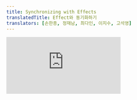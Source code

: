 ```yaml
---
title: Synchronizing with Effects
translatedTitle: Effect와 동기화하기
translators: [손한종, 정재남, 최다인, 이지수, 고석영]
---
```


<iframe 
  style={{aspectRatio: 1.7778, width: '100%'}} 
  src="https://www.youtube.com/embed/playlist?list=PLjQV3hketAJkh6BEl0n4PDS_2fBd0cS9v&index=32"
  title="YouTube video player" 
  frameborder="0" 
/>

<Intro>

Some components need to synchronize with external systems. For example, you might want to control a non-React component based on the React state, set up a server connection, or send an analytics log when a component appears on the screen. *Effects* let you run some code after rendering so that you can synchronize your component with some system outside of React.
<Trans>일부 컴포넌트는 외부 시스템과 동기화해야 합니다. 예를 들어, React state를 기반으로 React가 아닌 컴포넌트를 제어하거나 서버 연결을 설정하거나 컴포넌트가 화면에 나타날 때 분석 로그를 보낼 수 있습니다. *Effect*를 사용하면 렌더링 이후 일부 코드를 실행할 수 있으므로 컴포넌트를 React 외부의 시스템과 동기화할 수 있습니다.</Trans>

</Intro>

<YouWillLearn>

- What Effects are
- How Effects are different from events
- How to declare an Effect in your component
- How to skip re-running an Effect unnecessarily
- Why Effects run twice in development and how to fix them


<TransBlock>
- Effect가 무엇인지
- Effect와 이벤트의 차이점
- 컴포넌트에서 Effect를 선언하는 방법
- 불필요하게 Effect를 재실행하는 것을 건너뛰는 방법
- 개발시 Effect가 두번 실행되는 이유와 해결 방법
</TransBlock>

</YouWillLearn>

## What are Effects and how are they different from events?<Trans>Effect란 무엇이며 이벤트와는 어떤게 다른가요?</Trans> {/*what-are-effects-and-how-are-they-different-from-events*/}

Before getting to Effects, you need to be familiar with two types of logic inside React components:
<Trans>Effect에 도달하기 전에 React 컴포넌트 내부의 두가지 유형의 논리에 익숙해져야 합니다.</Trans>

- **Rendering code** (introduced in [Describing the UI](/learn/describing-the-ui)) lives at the top level of your component. This is where you take the props and state, transform them, and return the JSX you want to see on the screen. [Rendering code must be pure.](/learn/keeping-components-pure) Like a math formula, it should only _calculate_ the result, but not do anything else.
  <Trans>**렌더링 코드**([UI 구성하기](/learn/describing-the-ui)에서 소개됨)는 컴포넌트의 최상위 레벨에 있습니다. 여기서 props와 state를 가져와 변환하고 화면에 표시할 JSX를 반환합니다. [렌더링 코드는 순수해야합니다.](/learn/keeping-components-pure) 수학 공식처럼 결과만 계산할 뿐 다른 작업은 수행하지 않습니다.</Trans>

- **Event handlers**(introduced in [Adding Interactivity](/learn/adding-interactivity)) are nested functions inside your components that *do* things rather than just calculate them. An event handler might update an input field, submit an HTTP POST request to buy a product, or navigate the user to another screen. Event handlers contain ["side effects"](https://en.wikipedia.org/wiki/Side_effect_(computer_science)) (they change the program's state) caused by a specific user action (for example, a button click or typing).
  <Trans>**이벤트 핸들러**([상호작용 추가하기](/learn/adding-interactivity)에서 소개됨)는 컴포넌트 내부에 있는 중첩된 함수로, 계산만 하는 것이 아니라 별도의 작업도 *수행*합니다. 이벤트 핸들러에서는 입력 필드를 업데이트하거나, HTTP POST요청을 제출하여 제품을 구매하거나, 사용자를 다른 화면으로 이동할 수 있습니다. 이벤트 핸들러에는 특정 사용자 작업(예:버튼 클릭 또는 입력)으로 인해 발생하는 ["사이드 이펙트"](https://en.wikipedia.org/wiki/Side_effect_(computer_science))(프로그램의 state를 변경함)가 포함되어 있습니다.</Trans>

Sometimes this isn't enough. Consider a `ChatRoom` component that must connect to the chat server whenever it's visible on the screen. Connecting to a server is not a pure calculation (it's a side effect) so it can't happen during rendering. However, there is no single particular event like a click that causes `ChatRoom` to be displayed.
<Trans>때로는 이것만으로는 충분하지 않을 수 있습니다. 화면에 표시될 때마다 채팅 서버에 연결해야 하는 `ChatRoom` 컴포넌트를 고려해 봅시다. 서버에 연결하는 것은 순수한 계산이 아니므로(사이드 이펙트) 렌더링 중에 발생할 수 없습니다. 그러나 `ChatRoom` 표시를 촉발하는 클릭과 같은 특정한 단일 이벤트는 없습니다.</Trans>

***Effects* let you specify side effects that are caused by rendering itself, rather than by a particular event.** Sending a message in the chat is an *event* because it is directly caused by the user clicking a specific button. However, setting up a server connection is an *Effect* because it should happen no matter which interaction caused the component to appear. Effects run at the end of a [commit](/learn/render-and-commit) after the screen updates. This is a good time to synchronize the React components with some external system (like network or a third-party library).
<Trans>***Effect*를 사용하면 특정 이벤트가 아닌 렌더링 자체로 인해 발생하는 사이드 이펙트를 명시할 수 있습니다.** 채팅에서 메시지를 보내는 것은 사용자가 특정 버튼을 클릭함으로써 직접적으로 발생하기 때문에 이벤트입니다. 그러나 서버 연결을 설정하는 것은 컴포넌트를 표시하게 만든 상호작용에 관계없이 발생해야 하기 때문에 하나의 Effect입니다. Effect는 화면 업데이트 후 [커밋](/learn/render-and-commit)이 끝날 때 실행됩니다. 이 때가 React 컴포넌트를 일부 외부 시스템(네트워크 또는 서드파티 라이브러리와 같은)과 동기화하기에 좋은 시기입니다.</Trans>

<Note>

Here and later in this text, capitalized "Effect" refers to the React-specific definition above, i.e. a side effect caused by rendering. To refer to the broader programming concept, we'll say "side effect".
<Trans>이 글에서 대문자로 시작하는 “Effect”는 위의 React에 한정된 정의, 즉 렌더링으로 인해 발생하는 사이드 이펙트를 나타냅니다. 더 넓은 프로그래밍 개념을 언급할 때는 "사이드 이펙트"라고 하겠습니다.</Trans>

</Note>

## You might not need an Effect<Trans>Effect가 필요하지 않을 수도 있습니다</Trans> {/*you-might-not-need-an-effect*/}

**Don't rush to add Effects to your components.** Keep in mind that Effects are typically used to "step out" of your React code and synchronize with some *external* system. This includes browser APIs, third-party widgets, network, and so on. If your Effect only adjusts some state based on other state, [you might not need an Effect.](/learn/you-might-not-need-an-effect)
<Trans>**컴포넌트에 Effect를 추가하고자 서두르지 마세요.** Effect는 일반적으로 React 코드에서 벗어나 일부 *외부* 시스템과 동기화하는 데에 사용된다는 점을 명심하세요. 여기에는 브라우저 API, 서드파티 위젯, 네트워크 등이 포함됩니다. Effect가 다른 state를 기반으로 일부 state만을 조정하는 경우, [Effect가 필요하지 않을 수도 있습니다.](/learn/you-might-not-need-an-effect)</Trans>

## How to write an Effect<Trans>Effect 작성 방법</Trans> {/*how-to-write-an-effect*/}

To write an Effect, follow these three steps:
<Trans>Effect를 작성하려면 다음 세 단계를 따르십시오.</Trans>

1. **Declare an Effect.** By default, your Effect will run after every render.
  <Trans>**Effect를 선언합니다.** 기본적으로 Effect는 모든 렌더링 후에 실행됩니다.</Trans>
2. **Specify the Effect dependencies.** Most Effects should only re-run *when needed* rather than after every render. For example, a fade-in animation should only trigger when a component appears. Connecting and disconnecting to a chat room should only happen when the component appears and disappears, or when the chat room changes. You will learn how to control this by specifying *dependencies.*
  <Trans>**Effect의 의존성을 명시합니다.** 대부분의 Effect는 렌더링 할 때마다가 아니라 *필요할 때만* 다시 실행해야 합니다. 예를 들어 페이드 인 애니메이션은 컴포넌트가 나타날 때만 발동되어야 합니다. 대화방 연결 및 해제는 컴포넌트가 나타났다가 사라지거나 대화방이 변경될 때만 발생해야합니다. *의존성*을 지정하여 이를 제어하는 방법은 이 글 아래에서 다룹니다.</Trans>
3. **Add cleanup if needed.** Some Effects need to specify how to stop, undo, or clean up whatever they were doing. For example, "connect" needs "disconnect", "subscribe" needs "unsubscribe", and "fetch" needs either "cancel" or "ignore". You will learn how to do this by returning a *cleanup function*.
  <Trans>**필요한 경우 클린업을 추가합니다.** 일부 Effect는 수행중이던 작업을 중지, 취소 또는 정리하는 방법을 명시해야합니다. 예를 들어 “connect”에는 “disconnect”가 필요하고 “subscribe”에는 “unsubscribe”가 필요하며 “fetch”에는 “cancel”또는 “ignore”가 필요합니다. *클린업 함수*를 반환하여 이를 수행하는 방법은 이 글 아래에서 다룹니다.</Trans>

Let's look at each of these steps in detail.
<Trans>각 단계를 자세히 살펴보겠습니다.</Trans>

### Step 1: Declare an Effect<Trans>Effect를 선언하세요</Trans> {/*step-1-declare-an-effect*/}

To declare an Effect in your component, import the [`useEffect` Hook](/reference/react/useEffect) from React:
<Trans>컴포넌트에 Effect를 선언하기 위해서 React에서 [`useEffect` 훅](/reference/react/useEffect)을 import합니다:</Trans>

```js
import { useEffect } from 'react';
```

Then, call it at the top level of your component and put some code inside your Effect:
<Trans>그런 다음, 컴포넌트의 최상위 레벨에서 호출하고 Effect 내부에 코드를 추가합니다:</Trans>

```js {2-5}
function MyComponent() {
  useEffect(() => {
    // Code here will run after *every* render
    // 여기의 코드는 매 렌더링 후에 실행됩니다.
  });
  return <div />;
}
```

Every time your component renders, React will update the screen *and then* run the code inside `useEffect`. In other words, **`useEffect` "delays" a piece of code from running until that render is reflected on the screen.**
<Trans>컴포넌트가 렌더링될 때마다 React는 화면을 업데이트하고 `useEffect` 내부의 코드를 실행합니다. 즉, **`useEffect`는 해당 렌더링이 화면에 반영이 될 때까지 코드 조각의 실행을 “지연”합니다**.</Trans>

Let's see how you can use an Effect to synchronize with an external system. Consider a `<VideoPlayer>` React component. It would be nice to control whether it's playing or paused by passing an `isPlaying` prop to it:
<Trans>Effect를 사용하여 외부 시스템과 동기화하는 방법을 살펴보겠습니다. `<VideoPlayer>` React 컴포넌트를 생각해보세요. `isPlaying` prop을 전달하여 재생 또는 일시 중지 여부를 제어하면 좋을 것 같습니다:</Trans>

```js
<VideoPlayer isPlaying={isPlaying} />;
```

Your custom `VideoPlayer` component renders the built-in browser [`<video>`](https://developer.mozilla.org/en-US/docs/Web/HTML/Element/video) tag:
<Trans>커스텀 컴포넌트 `VideoPlayer`는 내장 브라우저 [`<video>`](https://developer.mozilla.org/en-US/docs/Web/HTML/Element/video)태그를 렌더링합니다:</Trans>

```js
function VideoPlayer({ src, isPlaying }) {
  // TODO: do something with isPlaying
  return <video src={src} />;
}
```

However, the browser `<video>` tag does not have an `isPlaying` prop. The only way to control it is to manually call the [`play()`](https://developer.mozilla.org/en-US/docs/Web/API/HTMLMediaElement/play) and [`pause()`](https://developer.mozilla.org/en-US/docs/Web/API/HTMLMediaElement/pause) methods on the DOM element. **You need to synchronize the value of `isPlaying` prop, which tells whether the video _should_ currently be playing, with calls like `play()` and `pause()`.**
<Trans>그러나, 브라우저 `<video>`태그에는 `isPlaying` prop이 없습니다. 이를 제어하는 유일한 방법은 DOM요소에서 [`play()`](https://developer.mozilla.org/en-US/docs/Web/API/HTMLMediaElement/play) 와 [`pause()`](https://developer.mozilla.org/en-US/docs/Web/API/HTMLMediaElement/pause) 메서드를 수동으로 호출하는 것입니다. **비디오가 현재 재생되어야 하는지 여부를 알려주는 `isPlaying` prop값을 `play()` 및 `pause()`와 같은 함수를 호출과 동기화해야합니다.**</Trans>

We'll need to first [get a ref](/learn/manipulating-the-dom-with-refs) to the `<video>` DOM node.
<Trans>먼저 `<video>` DOM 노드에 대한 [ref를 가져와야합니다.](/learn/manipulating-the-dom-with-refs)</Trans>

You might be tempted to try to call `play()` or `pause()` during rendering, but that isn't correct:
<Trans>렌더링 중에 `play()` 또는 `pause()` 함수를 호출하고 싶을 수 있지만, 이는 올바르지 않습니다:</Trans>

<Sandpack>

```js
import { useState, useRef, useEffect } from 'react';

function VideoPlayer({ src, isPlaying }) {
  const ref = useRef(null);

  if (isPlaying) {
    ref.current.play();  // Calling these while rendering isn't allowed.
  } else {
    ref.current.pause(); // Also, this crashes.
  }

  return <video ref={ref} src={src} loop playsInline />;
}

export default function App() {
  const [isPlaying, setIsPlaying] = useState(false);
  return (
    <>
      <button onClick={() => setIsPlaying(!isPlaying)}>
        {isPlaying ? 'Pause' : 'Play'}
      </button>
      <VideoPlayer
        isPlaying={isPlaying}
        src="https://interactive-examples.mdn.mozilla.net/media/cc0-videos/flower.mp4"
      />
    </>
  );
}
```

```css
button { display: block; margin-bottom: 20px; }
video { width: 250px; }
```

</Sandpack>

The reason this code isn't correct is that it tries to do something with the DOM node during rendering. In React, [rendering should be a pure calculation](/learn/keeping-components-pure) of JSX and should not contain side effects like modifying the DOM.
<Trans>이 코드가 올바르지 않은 이유는 렌더링 중에 DOM 노드로 무언가를 시도하기 때문입니다. React에서 [렌더링은 JSX의 순수한 계산이어야](/learn/keeping-components-pure) 하며 DOM 수정과 같은 사이드 이펙트를 포함해서는 안됩니다.</Trans>

Moreover, when `VideoPlayer` is called for the first time, its DOM does not exist yet! There isn't a DOM node yet to call `play()` or `pause()` on, because React doesn't know what DOM to create until you return the JSX.
<Trans>더구나 `VideoPlayer`가 처음 호출될 때 DOM은 아직 존재하지 않습니다! React는 JSX를 반환하기 전까지는 어떤 DOM을 생성할지 모르기 때문입니다. `play()`나 `pause()`를 호출할 DOM 노드가 아직 없는 상태입니다.</Trans>

The solution here is to **wrap the side effect with `useEffect` to move it out of the rendering calculation:**
<Trans>해결책은 **사이드 이펙트를 `useEffect`로 감싸 렌더링 계산 밖으로 옮기는 것입니다.**</Trans>

```js {6,12}
import { useEffect, useRef } from 'react';

function VideoPlayer({ src, isPlaying }) {
  const ref = useRef(null);

  useEffect(() => {
    if (isPlaying) {
      ref.current.play();
    } else {
      ref.current.pause();
    }
  });

  return <video ref={ref} src={src} loop playsInline />;
}
```

By wrapping the DOM update in an Effect, you let React update the screen first. Then your Effect runs.
<Trans>DOM 업데이트를 Effect로 감싸면, React가 먼저 화면을 업데이트하도록 할 수 있습니다. 그런 다음 Effect가 실행됩니다.</Trans>

When your `VideoPlayer` component renders (either the first time or if it re-renders), a few things will happen. First, React will update the screen, ensuring the `<video>` tag is in the DOM with the right props. Then React will run your Effect. Finally, your Effect will call `play()` or `pause()` depending on the value of `isPlaying`.
<Trans>`VideoPlayer` 컴포넌트가 렌더링될 때 (처음 렌더링하거나 다시 렌더링하는 경우) 몇 가지 일이 발생합니다. 먼저 React는 화면을 업데이트하여 `<video>`태그가 올바른 props와 함께 DOM에 있는지 확인합니다. 그러면 React가 Effect를 실행할 것입니다. 마지막으로 Effect는 `isPlaying`의 값에 따라 `play()`나 `pause()`를 호출합니다.</Trans>

Press Play/Pause multiple times and see how the video player stays synchronized to the `isPlaying` value:
<Trans>재생/일시 중지 버튼을 여러 번 누르고, 비디오 플레이어가 어떻게 `isPlaying` 값과 동기화 상태를 유지하고 있는지 확인해 보세요:</Trans>

<Sandpack>

```js
import { useState, useRef, useEffect } from 'react';

function VideoPlayer({ src, isPlaying }) {
  const ref = useRef(null);

  useEffect(() => {
    if (isPlaying) {
      ref.current.play();
    } else {
      ref.current.pause();
    }
  });

  return <video ref={ref} src={src} loop playsInline />;
}

export default function App() {
  const [isPlaying, setIsPlaying] = useState(false);
  return (
    <>
      <button onClick={() => setIsPlaying(!isPlaying)}>
        {isPlaying ? 'Pause' : 'Play'}
      </button>
      <VideoPlayer
        isPlaying={isPlaying}
        src="https://interactive-examples.mdn.mozilla.net/media/cc0-videos/flower.mp4"
      />
    </>
  );
}
```

```css
button { display: block; margin-bottom: 20px; }
video { width: 250px; }
```

</Sandpack>

In this example, the "external system" you synchronized to React state was the browser media API. You can use a similar approach to wrap legacy non-React code (like jQuery plugins) into declarative React components.
<Trans>이 예제에서 React state에 동기화한 "외부 시스템"은 브라우저 미디어 API였습니다. 비슷한 접근 방식으로 React가 아닌 레거시 코드(예: jQuery 플러그인)를 선언적인 React 컴포넌트로 감쌀 수 있습니다.</Trans>

Note that controlling a video player is much more complex in practice. Calling `play()` may fail, the user might play or pause using the built-in browser controls, and so on. This example is very simplified and incomplete.
<Trans>동영상 플레이어 제어는 실제로는 훨씬 더 복잡하다는 점에 유의하세요. `play()` 호출이 실패할 수도 있고, 사용자가 내장된 브라우저 컨트롤을 사용하여 재생하거나 일시정지할 수도 있습니다. 이 예시는 매우 단순하고 불완전합니다.</Trans>
<Pitfall>

By default, Effects run after *every* render. This is why code like this will **produce an infinite loop:**
<Trans>기본적으로 Effect는 *매번* 렌더링 후에 실행됩니다. 그렇기 때문에 다음과 같은 코드는 **무한 루프를 생성합니다:**</Trans>

```js
const [count, setCount] = useState(0);
useEffect(() => {
  setCount(count + 1);
});
```

Effects run as a *result* of rendering. Setting state *triggers* rendering. Setting state immediately in an Effect is like plugging a power outlet into itself. The Effect runs, it sets the state, which causes a re-render, which causes the Effect to run, it sets the state again, this causes another re-render, and so on.
<Trans>Effect는 렌더링의 *결과*로 실행됩니다. state를 설정하면 렌더링을 *촉발*합니다. Effect에서 즉시 state를 설정하는 것은 전원 콘센트를 꽂는 것과 같습니다. Effect가 실행되고, state를 설정하면 다시 렌더링이 발생하고, 다시 렌더링이 발생하면 Effect가 실행되고, 다시 state를 설정하면 또 다시 렌더링이 발생하는 식입니다.</Trans>

Effects should usually synchronize your components with an *external* system. If there's no external system and you only want to adjust some state based on other state, [you might not need an Effect.](/learn/you-might-not-need-an-effect)
<Trans>Effect는 보통 컴포넌트를 외부 시스템과 동기화해야 합니다. 외부 시스템이 없고 다른 state를 기반으로 일부 state만 조정하려는 경우 [Effect가 필요하지 않을 수도 있습니다.](/learn/you-might-not-need-an-effect)</Trans>
</Pitfall>

### Step 2: Specify the Effect dependencies<Trans>Effect 의존성을 지정하세요</Trans> {/*step-2-specify-the-effect-dependencies*/}

By default, Effects run after *every* render. Often, this is **not what you want:**
<Trans>기본적으로 Effect는 *매번* 렌더링 후에 실행됩니다. 하지만 이를 **원하지 않는** 경우가 있습니다:</Trans>

- Sometimes, it's slow. Synchronizing with an external system is not always instant, so you might want to skip doing it unless it's necessary. For example, you don't want to reconnect to the chat server on every keystroke.
- Sometimes, it's wrong. For example, you don't want to trigger a component fade-in animation on every keystroke. The animation should only play once when the component appears for the first time.

<TransBlock>
- 때로는 속도가 느릴 수 있습니다. 외부 시스템과의 동기화가 항상 즉각적인 것은 아니므로 꼭 필요한 경우가 아니라면 동기화를 건너뛰는 것이 좋습니다. 예를 들어, 키 입력 시마다 채팅 서버에 다시 연결하고 싶지 않을 수 있습니다.
- 때로는 잘못된 경우가 있습니다. 예를 들어 키 입력 시마다 컴포넌트 페이드인 애니메이션을 발동시키고 싶지 않을 수 있습니다. 애니메이션은 컴포넌트가 처음 나타날 때 한 번만 재생되어야 합니다.
</TransBlock>

To demonstrate the issue, here is the previous example with a few `console.log` calls and a text input that updates the parent component's state. Notice how typing causes the Effect to re-run:
<Trans>이 문제를 알아보기 위해 이전 예시를 살짝 바꿔봅시다. 몇 개의 `console.log` 호출과 부모 컴포넌트의 state를 업데이트하는 텍스트 입력창을 추가했습니다. 타이핑하면 Effect가 다시 실행되는 것을 확인할 수 있습니다:</Trans>

<Sandpack>

```js
import { useState, useRef, useEffect } from 'react';

function VideoPlayer({ src, isPlaying }) {
  const ref = useRef(null);

  useEffect(() => {
    if (isPlaying) {
      console.log('Calling video.play()');
      ref.current.play();
    } else {
      console.log('Calling video.pause()');
      ref.current.pause();
    }
  });

  return <video ref={ref} src={src} loop playsInline />;
}

export default function App() {
  const [isPlaying, setIsPlaying] = useState(false);
  const [text, setText] = useState('');
  return (
    <>
      <input value={text} onChange={e => setText(e.target.value)} />
      <button onClick={() => setIsPlaying(!isPlaying)}>
        {isPlaying ? 'Pause' : 'Play'}
      </button>
      <VideoPlayer
        isPlaying={isPlaying}
        src="https://interactive-examples.mdn.mozilla.net/media/cc0-videos/flower.mp4"
      />
    </>
  );
}
```

```css
input, button { display: block; margin-bottom: 20px; }
video { width: 250px; }
```

</Sandpack>

You can tell React to **skip unnecessarily re-running the Effect** by specifying an array of *dependencies* as the second argument to the `useEffect` call. Start by adding an empty `[]` array to the above example on line 14:
<Trans>`useEffect` 호출의 두 번째 인자로 *의존성* 배열을 지정하여 React가 **불필요하게 Effect를 다시 실행하지 않도록 지시할 수 있습니다.** 위의 예시 14번 줄에 빈 `[]` 배열을 추가하는 것으로 시작하세요:</Trans>

```js {3}
  useEffect(() => {
    // ...
  }, []);
```

You should see an error saying `React Hook useEffect has a missing dependency: 'isPlaying'`:
<Trans>`React useEffect 훅에 누락된 의존성이 있습니다: 'isPlaying'` 라는 오류가 표시될 것입니다:</Trans>

<Sandpack>

```js
import { useState, useRef, useEffect } from 'react';

function VideoPlayer({ src, isPlaying }) {
  const ref = useRef(null);

  useEffect(() => {
    if (isPlaying) {
      console.log('Calling video.play()');
      ref.current.play();
    } else {
      console.log('Calling video.pause()');
      ref.current.pause();
    }
  }, []); // This causes an error

  return <video ref={ref} src={src} loop playsInline />;
}

export default function App() {
  const [isPlaying, setIsPlaying] = useState(false);
  const [text, setText] = useState('');
  return (
    <>
      <input value={text} onChange={e => setText(e.target.value)} />
      <button onClick={() => setIsPlaying(!isPlaying)}>
        {isPlaying ? 'Pause' : 'Play'}
      </button>
      <VideoPlayer
        isPlaying={isPlaying}
        src="https://interactive-examples.mdn.mozilla.net/media/cc0-videos/flower.mp4"
      />
    </>
  );
}
```

```css
input, button { display: block; margin-bottom: 20px; }
video { width: 250px; }
```

</Sandpack>

The problem is that the code inside of your Effect *depends on* the `isPlaying` prop to decide what to do, but this dependency was not explicitly declared. To fix this issue, add `isPlaying` to the dependency array:
<Trans>문제는 Effect 내부의 코드가 `isPlaying` prop에 *의존하여* 수행할 작업을 결정하는데, 이 의존성이 명시적으로 선언되지 않았다는 것입니다. 이 문제를 해결하려면 의존성 배열에 `isPlaying`을 추가하세요:</Trans>

```js {2,7}
  useEffect(() => {
    if (isPlaying) { // It's used here...
      // ...
    } else {
      // ...
    }
  }, [isPlaying]); // ...so it must be declared here!
```

Now all dependencies are declared, so there is no error. Specifying `[isPlaying]` as the dependency array tells React that it should skip re-running your Effect if `isPlaying` is the same as it was during the previous render. With this change, typing into the input doesn't cause the Effect to re-run, but pressing Play/Pause does:
<Trans>이제 모든 의존성이 선언되었으므로 오류가 없습니다. 의존성 배열로 `[isPlaying]`을 지정하면 `isPlaying`이 이전 렌더링 때와 같으면 Effect를 다시 실행하지 않아도 된다고 React에 알려줍니다. 이렇게 변경하면 input에 타이핑해도 Effect가 다시 실행되지 않고, 재생/일시정지를 누를 때만 실행됩니다:</Trans>

<Sandpack>

```js
import { useState, useRef, useEffect } from 'react';

function VideoPlayer({ src, isPlaying }) {
  const ref = useRef(null);

  useEffect(() => {
    if (isPlaying) {
      console.log('Calling video.play()');
      ref.current.play();
    } else {
      console.log('Calling video.pause()');
      ref.current.pause();
    }
  }, [isPlaying]);

  return <video ref={ref} src={src} loop playsInline />;
}

export default function App() {
  const [isPlaying, setIsPlaying] = useState(false);
  const [text, setText] = useState('');
  return (
    <>
      <input value={text} onChange={e => setText(e.target.value)} />
      <button onClick={() => setIsPlaying(!isPlaying)}>
        {isPlaying ? 'Pause' : 'Play'}
      </button>
      <VideoPlayer
        isPlaying={isPlaying}
        src="https://interactive-examples.mdn.mozilla.net/media/cc0-videos/flower.mp4"
      />
    </>
  );
}
```

```css
input, button { display: block; margin-bottom: 20px; }
video { width: 250px; }
```

</Sandpack>

The dependency array can contain multiple dependencies. React will only skip re-running the Effect if *all* of the dependencies you specify have exactly the same values as they had during the previous render. React compares the dependency values using the [`Object.is`](https://developer.mozilla.org/en-US/docs/Web/JavaScript/Reference/Global_Objects/Object/is) comparison. See the [`useEffect` reference](/reference/react/useEffect#reference) for details.
<Trans>의존성 배열은 여러 개의 의존성을 포함할 수 있습니다. React는 지정한 *모든* 의존성의 값이 이전 렌더링 때와 정확히 동일한 경우에만 Effect의 재실행을 건너뜁니다. React는 [`Object.is`](https://developer.mozilla.org/en-US/docs/Web/JavaScript/Reference/Global_Objects/Object/is) 비교를 사용해 의존성 값을 비교합니다. 자세한 내용은 [`useEffect`](/reference/react/useEffect#reference)를 참고하세요.</Trans>

**Notice that you can't "choose" your dependencies.** You will get a lint error if the dependencies you specified don't match what React expects based on the code inside your Effect. This helps catch many bugs in your code. If you don't want some code to re-run, [*edit the Effect code itself* to not "need" that dependency.](/learn/lifecycle-of-reactive-effects#what-to-do-when-you-dont-want-to-re-synchronize)
<Trans>**의존성을 "선택"할 수 없다는 점에 유의하세요.** 지정한 의존성들이 Effect 내부의 코드를 기반으로 React가 예상하는 것과 일치하지 않으면 lint 오류가 발생합니다. 이는 코드에서 많은 버그를 잡는 데 도움이 됩니다. 일부 코드가 다시 실행되는 것을 원하지 않는다면, [해당 의존성을 "필요"하지 않도록 *Effect 코드 자체*를 편집하세요.](/learn/lifecycle-of-reactive-effects#what-to-do-when-you-dont-want-to-re-synchronize)</Trans>

<Pitfall>

The behaviors without the dependency array and with an *empty* `[]` dependency array are different:
<Trans>의존성 배열이 없는 경우와 *비어 있는* `[]` 의존성 배열이 있는 경우의 동작은 다릅니다:</Trans>

```js {4,9,14}
useEffect(() => {
  // This runs after every render
  // 렌더시마다 실행됩니다.
});

useEffect(() => {
  // This runs only on mount (when the component appears)
  // 오직 마운트시(컴포넌트가 나타날 때)에만 실행됩니다.
}, []);

useEffect(() => {
  // This runs on mount *and also* if either a or b have changed since the last render
  // 마운트시 뿐만 아니라 a 또는 b가 직전 렌더와 달라졌을 때에도 실행됩니다.
}, [a, b]);
```

We'll take a close look at what "mount" means in the next step.
<Trans>다음 단계에서는 “마운트”가 무엇을 의미하는지 자세히 살펴보겠습니다.</Trans>

</Pitfall>

<DeepDive>

#### Why was the ref omitted from the dependency array?<Trans>의존성 배열에서 ref가 생략된 이유는 무엇인가요?</Trans> {/*why-was-the-ref-omitted-from-the-dependency-array*/}

This Effect uses _both_ `ref` and `isPlaying`, but only `isPlaying` is declared as a dependency:
<Trans>이 Effect는 `ref`와 `isPlaying`을 *모두* 사용하지만, 의존성으로 선언된 것은 `isPlaying`뿐입니다:</Trans>

```js {9}
function VideoPlayer({ src, isPlaying }) {
  const ref = useRef(null);
  useEffect(() => {
    if (isPlaying) {
      ref.current.play();
    } else {
      ref.current.pause();
    }
  }, [isPlaying]);
```

This is because the `ref` object has a *stable identity:* React guarantees [you'll always get the same object](/reference/react/useRef#returns) from the same `useRef` call on every render. It never changes, so it will never by itself cause the Effect to re-run. Therefore, it does not matter whether you include it or not. Including it is fine too:
<Trans>이는 `ref` 객체가 *안정적인 정체성*을 가지고 있기 때문입니다: React는 렌더링할 때마다 동일한 useRef 호출에서 [항상 동일한 객체를 얻을 수 있도록](/reference/react/useRef#returns) 보장합니다. 절대 변하지 않으므로 그 자체로 Effect가 다시 실행되지 않습니다. 따라서 포함 여부는 중요하지 않습니다. 포함해도 괜찮습니다:</Trans>

```js {9}
function VideoPlayer({ src, isPlaying }) {
  const ref = useRef(null);
  useEffect(() => {
    if (isPlaying) {
      ref.current.play();
    } else {
      ref.current.pause();
    }
  }, [isPlaying, ref]);
```

The [`set` functions](/reference/react/useState#setstate) returned by `useState` also have stable identity, so you will often see them omitted from the dependencies too. If the linter lets you omit a dependency without errors, it is safe to do.
<Trans>`useState`가 반환하는 [`설정자` 함수](/reference/react/useState#setstate)도 안정된 정체성을 가지므로 의존성에서 생략되는 경우가 많습니다. linter를 통해 오류 없이 의존성을 생략할 수 있다면 그렇게 해도 안전합니다.</Trans>

Omitting always-stable dependencies only works when the linter can "see" that the object is stable. For example, if `ref` was passed from a parent component, you would have to specify it in the dependency array. However, this is good because you can't know whether the parent component always passes the same ref, or passes one of several refs conditionally. So your Effect _would_ depend on which ref is passed.
<Trans>언제나 안정적인 의존성을 배제하는 것은 linter가 객체가 안정적이라는 것을 "확인할" 수 있을 때에만 잘 동작합니다. 예를 들어 부모 컴포넌트에서 `ref`가 전달된 경우 의존성 배열에 이를 지정해야 합니다. 부모 컴포넌트가 항상 동일한 ref를 전달하는지, 아니면 여러 ref 중 하나를 조건부로 전달하는지 알 수 없기 때문에 이 방법이 좋습니다. 이 경우 Effect는 어떤 ref가 전달되는지에 따라 달라지게 됩니다.</Trans>

</DeepDive>

### Step 3: Add cleanup if needed<Trans>필요한 경우 클린업을 추가하세요</Trans> {/*step-3-add-cleanup-if-needed*/}

Consider a different example. You're writing a `ChatRoom` component that needs to connect to the chat server when it appears. You are given a `createConnection()` API that returns an object with `connect()` and `disconnect()` methods. How do you keep the component connected while it is displayed to the user?
<Trans>다른 예시를 살펴봅시다. 채팅 서버가 나타날 때 채팅 서버에 연결해야 하는 `ChatRoom` 컴포넌트를 작성하고 있다고 가정해 보겠습니다. `connect()` 와 `disconnect()` 메서드가 있는 객체를 반환하는 `createConnection()` API가 주어집니다. 컴포넌트가 사용자에게 표시되는 동안 어떻게 연결 상태를 유지할 수 있을까요?</Trans>

Start by writing the Effect logic:
<Trans>Effect 로직 작성부터 시작해 봅시다:</Trans>

```js
useEffect(() => {
  const connection = createConnection();
  connection.connect();
});
```

It would be slow to connect to the chat after every re-render, so you add the dependency array:
<Trans>다시 렌더링할 때마다 채팅에 연결하는 속도가 느려지므로, 의존성 배열을 추가하겠습니다:</Trans>

```js {4}
useEffect(() => {
  const connection = createConnection();
  connection.connect();
}, []);
```

**The code inside the Effect does not use any props or state, so your dependency array is `[]` (empty). This tells React to only run this code when the component "mounts", i.e. appears on the screen for the first time.**
<Trans>**Effect 내부의 코드는 props나 state를 사용하지 않으므로 의존성 배열은 `[]`(비어 있음)입니다. 이는 컴포넌트가 "마운트"될 때, 즉 화면에 처음 나타날 때만 이 코드를 실행하도록 React에 지시합니다.**</Trans>

Let's try running this code:
<Trans>다음 코드를 실행해보세요: </Trans>

<Sandpack>

```js
import { useEffect } from 'react';
import { createConnection } from './chat.js';

export default function ChatRoom() {
  useEffect(() => {
    const connection = createConnection();
    connection.connect();
  }, []);
  return <h1>Welcome to the chat!</h1>;
}
```

```js chat.js
export function createConnection() {
  // A real implementation would actually connect to the server
  return {
    connect() {
      console.log('✅ Connecting...');
    },
    disconnect() {
      console.log('❌ Disconnected.');
    }
  };
}
```

```css
input { display: block; margin-bottom: 20px; }
```

</Sandpack>

This Effect only runs on mount, so you might expect `"✅ Connecting..."` to be printed once in the console. **However, if you check the console, `"✅ Connecting..."` gets printed twice. Why does it happen?**
<Trans>이 Effect는 마운트 시에만 실행되므로 콘솔에서 `"✅ Connecting..."`이 한 번 인쇄될 것으로 예상할 수 있습니다. **하지만 콘솔을 확인해보면 `"✅ Connecting..."`이 두 번 출력됩니다. 왜 그럴까요?**</Trans>

Imagine the `ChatRoom` component is a part of a larger app with many different screens. The user starts their journey on the `ChatRoom` page. The component mounts and calls `connection.connect()`. Then imagine the user navigates to another screen--for example, to the Settings page. The `ChatRoom` component unmounts. Finally, the user clicks Back and `ChatRoom` mounts again. This would set up a second connection--but the first connection was never destroyed! As the user navigates across the app, the connections would keep piling up.
<Trans>`ChatRoom` 컴포넌트가 다양한 화면으로 구성된 큰 앱의 일부라고 상상해 보세요. 사용자는 `ChatRoom` 페이지에서 여정을 시작합니다. 컴포넌트가 마운트되고 `connection.connect()`를 호출합니다. 그런 다음 사용자가 다른 화면(예: 설정 페이지)으로 이동한다고 합시다. `ChatRoom` 컴포넌트가 마운트 해제됩니다. 마지막으로 사용자가 뒤로 가기(Back)를 클릭하면 `ChatRoom`이 다시 마운트됩니다. 이렇게 하면 두 번째 연결이 설정되지만, 여전히 첫 번째 연결은 파괴되지 않았습니다! 사용자가 앱을 돌아다닐 때마다 연결은 계속 쌓이게 될 것입니다.</Trans>

Bugs like this are easy to miss without extensive manual testing. To help you spot them quickly, in development React remounts every component once immediately after its initial mount.
<Trans>이와 같은 버그는 광범위한 수동 테스트 없이는 놓치기 쉽습니다. 버그를 빠르게 발견할 수 있도록 개발 모드에서 React는 모든 컴포넌트를 최초 마운트 직후에 한 번씩 다시 마운트합니다.</Trans>

Seeing the `"✅ Connecting..."` log twice helps you notice the real issue: your code doesn't close the connection when the component unmounts.
<Trans>`"✅ Connecting..."` 로그가 두 번 보이면, 컴포넌트가 마운트 해제될 때 연결을 닫지 않고 있다는 실제 문제를 파악하는 데 도움이 됩니다.</Trans>

To fix the issue, return a *cleanup function* from your Effect:
<Trans>문제를 해결하려면 Effect에서 *클린업 함수*를 반환하세요:</Trans>

```js {4-6}
  useEffect(() => {
    const connection = createConnection();
    connection.connect();
    return () => {
      connection.disconnect();
    };
  }, []);
```

React will call your cleanup function each time before the Effect runs again, and one final time when the component unmounts (gets removed). Let's see what happens when the cleanup function is implemented:
<Trans>React는 Effect가 다시 실행되기 전에 매번 클린업 함수를 호출하고, 컴포넌트가 마운트 해제(제거)될 때 마지막으로 한 번 더 호출합니다. 클린업 함수가 구현되면 어떤 일이 일어나는지 살펴봅시다:</Trans>

<Sandpack>

```js
import { useState, useEffect } from 'react';
import { createConnection } from './chat.js';

export default function ChatRoom() {
  useEffect(() => {
    const connection = createConnection();
    connection.connect();
    return () => connection.disconnect();
  }, []);
  return <h1>Welcome to the chat!</h1>;
}
```

```js chat.js
export function createConnection() {
  // A real implementation would actually connect to the server
  return {
    connect() {
      console.log('✅ Connecting...');
    },
    disconnect() {
      console.log('❌ Disconnected.');
    }
  };
}
```

```css
input { display: block; margin-bottom: 20px; }
```

</Sandpack>

Now you get three console logs in development:
<Trans>이제 3개의 콘솔 로그를 확인할 수 있습니다:</Trans>

1. `"✅ Connecting..."`
2. `"❌ Disconnected."`
3. `"✅ Connecting..."`

**This is the correct behavior in development.** By remounting your component, React verifies that navigating away and back would not break your code. Disconnecting and then connecting again is exactly what should happen! When you implement the cleanup well, there should be no user-visible difference between running the Effect once vs running it, cleaning it up, and running it again. There's an extra connect/disconnect call pair because React is probing your code for bugs in development. This is normal--don't try to make it go away!
<Trans>**이는 개발 단계에서 올바른 동작입니다.** 컴포넌트를 다시 마운트하면 React는 멀리 이동했다가 다시 돌아와도 코드가 깨지지 않는지 확인합니다. 연결을 끊었다가 다시 연결하는 것은 정확히 일어나야 하는 일입니다! 클린업을 잘 구현하면, Effect를 한 번 실행하는 것과 실행하고 정리한 후 다시 실행하는 것 사이에 사용자가 체감할 수 있는 차이가 없어야 합니다. React가 개발 과정에서 코드에 버그가 있는지 검사하기 때문에 연결/해제 호출 쌍이 추가됩니다. 이것은 정상적인 현상이니 없애려고 하지 마세요!</Trans>

**In production, you would only see `"✅ Connecting..."` printed once.** Remounting components only happens in development to help you find Effects that need cleanup. You can turn off [Strict Mode](/reference/react/StrictMode) to opt out of the development behavior, but we recommend keeping it on. This lets you find many bugs like the one above.
<Trans>**상용 환경에서는 `"✅ Connecting..."`이 한 번만 인쇄됩니다.** 컴포넌트를 다시 마운트하는 동작은 클린업이 필요한 Effect를 찾는 것을 돕기 위해 오직 개발 환경에서만 수행됩니다. [Strict Mode](/reference/react/StrictMode)를 해제하면 이같은 개발 동작을 없앨 수 있지만, 가능한 계속 켜두는 것을 추천합니다. 이를 통해 위와 같은 많은 버그를 찾을 수 있기 때문입니다.</Trans>

## How to handle the Effect firing twice in development?<Trans>개발 환경에서 두 번씩 실행되는 Effect를 처리하는 방법은 무엇인가요?</Trans> {/*how-to-handle-the-effect-firing-twice-in-development*/}

React intentionally remounts your components in development to find bugs like in the last example. **The right question isn't "how to run an Effect once", but "how to fix my Effect so that it works after remounting".**
<Trans>지난 예제에서와 같이 React는 개발 환경에서 버그를 찾기 위해 컴포넌트를 의도적으로 다시 마운트합니다. **올바른 질문은 "어떻게 하면 Effect를 한 번만 실행할 수 있는가"가 아니라 "어떻게 다시 마운트한 후에도 Effect가 잘 작동하도록 수정하는가" 입니다.**</Trans>

Usually, the answer is to implement the cleanup function.  The cleanup function should stop or undo whatever the Effect was doing. The rule of thumb is that the user shouldn't be able to distinguish between the Effect running once (as in production) and a _setup → cleanup → setup_ sequence (as you'd see in development).
<Trans>일반적으로 정답은 클린업 함수를 구현하는 것입니다. 클린업 함수는 Effect가 수행 중이던 작업을 중지하거나 취소해야 합니다. 경험상 (상용 환경에서) 한 번만 실행되는 Effect와 (개발 환경에서의) _설정 → 정리 → 설정_ 시퀀스를 사용자가 구분할 수 없어야 합니다.</Trans>

Most of the Effects you'll write will fit into one of the common patterns below.
<Trans>작성하게 될 대부분의 Effect는 아래의 일반적인 패턴 중 하나에 해당합니다.</Trans>

### Controlling non-React widgets<Trans>React가 아닌 위젯 제어하기</Trans> {/*controlling-non-react-widgets*/}

Sometimes you need to add UI widgets that aren't written to React. For example, let's say you're adding a map component to your page. It has a `setZoomLevel()` method, and you'd like to keep the zoom level in sync with a `zoomLevel` state variable in your React code. Your Effect would look similar to this:
<Trans>때론 React로 작성하지 않은 UI 위젯을 추가해야 하는 경우가 있습니다. 예를 들어 페이지에 지도 컴포넌트를 추가한다고 가정해 보겠습니다. 여기에는 `setZoomLevel()` 메서드가 있으며, 확대/축소 수준을 React 코드의 `zoomLevel` state 변수와 동기화하고 싶습니다. Effect는 다음과 비슷할 것입니다:</Trans>


```js
useEffect(() => {
  const map = mapRef.current;
  map.setZoomLevel(zoomLevel);
}, [zoomLevel]);
```

Note that there is no cleanup needed in this case. In development, React will call the Effect twice, but this is not a problem because calling `setZoomLevel` twice with the same value does not do anything. It may be slightly slower, but this doesn't matter because it won't remount needlessly in production.
<Trans>이 경우 클린업이 필요하지 않습니다. 개발 환경에서 React는 Effect를 두 번 호출하지만 동일한 값으로 `setZoomLevel`을 두 번 호출해도 아무 작업도 수행하지 않기 때문에 문제가 되지 않습니다. 약간 느릴 수는 있지만 상용 환경에서는 불필요하게 다시 마운트되지 않으므로 문제가 되지 않습니다.</Trans>

Some APIs may not allow you to call them twice in a row. For example, the [`showModal`](https://developer.mozilla.org/en-US/docs/Web/API/HTMLDialogElement/showModal) method of the built-in [`<dialog>`](https://developer.mozilla.org/en-US/docs/Web/API/HTMLDialogElement) element throws if you call it twice. Implement the cleanup function and make it close the dialog:
<Trans>일부 API는 연속으로 두 번 호출하는 것을 허용하지 않을 수 있습니다. 예를 들어 브라우저의 내장 요소인 [`<dialog>`](https://developer.mozilla.org/en-US/docs/Web/API/HTMLDialogElement)의 [`showModal`](https://developer.mozilla.org/en-US/docs/Web/API/HTMLDialogElement/showModal) 메서드는 두 번 호출하면 에러를 던집니다. 클린업 함수를 구현하고 대화 상자를 닫도록 합시다:</Trans>

```js {4}
useEffect(() => {
  const dialog = dialogRef.current;
  dialog.showModal();
  return () => dialog.close();
}, []);
```

In development, your Effect will call `showModal()`, then immediately `close()`, and then `showModal()` again. This has the same user-visible behavior as calling `showModal()` once, as you would see in production.
<Trans>개발 중에 Effect는 `showModal()`을 호출한 다음 즉시 `close()`를 호출하고, 다시 `showModal()`을 호출합니다. 이는 상용 환경에서 볼 수 있는 것처럼 `showModal()`을 한 번 호출하는 것과 체감상 동일합니다.</Trans>

### Subscribing to events<Trans>이벤트 구독하기</Trans> {/*subscribing-to-events*/}

If your Effect subscribes to something, the cleanup function should unsubscribe:
<Trans>Effect가 무언가를 구독하는 경우, 클린업 함수는 구독을 취소해야 합니다.</Trans>

```js {6}
useEffect(() => {
  function handleScroll(e) {
    console.log(window.scrollX, window.scrollY);
  }
  window.addEventListener('scroll', handleScroll);
  return () => window.removeEventListener('scroll', handleScroll);
}, []);
```

In development, your Effect will call `addEventListener()`, then immediately `removeEventListener()`, and then `addEventListener()` again with the same handler. So there would be only one active subscription at a time. This has the same user-visible behavior as calling `addEventListener()` once, as in production.
<Trans>개발 중에 Effect는 `addEventListener()`를 호출한 다음 즉시 `removeEventListener()`를 호출합니다. 그런 다음 동일한 핸들러를 사용하여 다시 `addEventListener()`를 사용함으로써, 한 번에 하나의 구독만 활성화 되도록 합니다. 이는 상용 환경에서 `addEventListener()`를 한 번만 호출하는 것과 체감상 동일합니다.</Trans>

### Triggering animations<Trans>애니메이션 촉발하기</Trans> {/*triggering-animations*/}

If your Effect animates something in, the cleanup function should reset the animation to the initial values:
<Trans>Effect가 무언가를 애니메이션하는 경우 클린업 함수는 애니메이션을 초기값으로 재설정해야 합니다.</Trans>

```js {5-8}
useEffect(() => {
  const node = ref.current;
  node.style.opacity = 1; // Trigger the animation
                          // 애니메이션 촉발
  return () => {
    node.style.opacity = 0; // Reset to the initial value
                            // 초기값으로 재설정
  };
}, []);
```

In development, opacity will be set to `1`, then to `0`, and then to `1` again. This should have the same user-visible behavior as setting it to `1` directly, which is what would happen in production. If you use a third-party animation library with support for tweening, your cleanup function should reset the timeline to its initial state.
<Trans>개발 과정에서 불투명도는 `1`이었다가, `0`이었다가, 다시 `1`로 설정됩니다. 이것은 상용 환경에서 `1`을 한 번만 설정하는 것과 체감상 동일합니다. 만약 트위닝을 지원하는 서드파티 애니메이션 라이브러리를 사용하는 경우라면, 클린업 함수에서 타임라인을 초기 state로 재설정해줘야 합니다.</Trans>

### Fetching data<Trans>데이터 페칭하기</Trans> {/*fetching-data*/}

If your Effect fetches something, the cleanup function should either [abort the fetch](https://developer.mozilla.org/en-US/docs/Web/API/AbortController) or ignore its result:
<Trans>Effect가 무언가를 페치하면 클린업 함수는 [페치를 중단](https://developer.mozilla.org/en-US/docs/Web/API/AbortController)하거나 그 결과를 무시해야 합니다:</Trans>

```js {2,6,13-15}
useEffect(() => {
  let ignore = false;

  async function startFetching() {
    const json = await fetchTodos(userId);
    if (!ignore) {
      setTodos(json);
    }
  }

  startFetching();

  return () => {
    ignore = true;
  };
}, [userId]);
```

You can't "undo" a network request that already happened, but your cleanup function should ensure that the fetch that's _not relevant anymore_ does not keep affecting your application. If the `userId` changes from `'Alice'` to `'Bob'`, cleanup ensures that the `'Alice'` response is ignored even if it arrives after `'Bob'`.
<Trans>이미 발생한 네트워크 요청을 "실행 취소"할 수는 없으므로, 대신 클린업 함수에서 _더 이상 관련이 없는_ 페치가 애플리케이션에 계속 영향을 미치지 않도록 해야 합니다. 만약 `userId`가 `'Alice'`에서 `'Bob'`으로 변경되면 클린업은 `'Alice'` 응답이 `'Bob'` 이후에 도착하더라도 이를 무시하도록 합니다.</Trans>

**In development, you will see two fetches in the Network tab.** There is nothing wrong with that. With the approach above, the first Effect will immediately get cleaned up so its copy of the `ignore` variable will be set to `true`. So even though there is an extra request, it won't affect the state thanks to the `if (!ignore)` check.
<Trans>**개발 환경에서는 네트워크 탭에 두 개의 페치가 표시됩니다.** 이는 아무 문제가 없습니다. 위의 접근 방식을 사용하면 첫 번째 Effect가 즉시 정리되므로, `ignore` 변수의 복사본이 `true`로 설정됩니다. 따라서 추가 요청이 있더라도 `if (!ignore)` 검사 덕분에 state에 영향을 미치지 않습니다.</Trans>

**In production, there will only be one request.** If the second request in development is bothering you, the best approach is to use a solution that deduplicates requests and caches their responses between components:
<Trans>**상용 환경에서는 요청이 하나만 있습니다.** 개발 중인 두 번째 요청이 귀찮은 경우 가장 좋은 방법은 요청을 중복 제거하고 컴포넌트 간에 응답을 캐시하는 솔루션을 사용하는 것입니다:</Trans>

```js
function TodoList() {
  const todos = useSomeDataLibrary(`/api/user/${userId}/todos`);
  // ...
```

This will not only improve the development experience, but also make your application feel faster. For example, the user pressing the Back button won't have to wait for some data to load again because it will be cached. You can either build such a cache yourself or use one of the many alternatives to manual fetching in Effects.
<Trans>이렇게 하면 개발 경험이 향상될 뿐만 아니라 애플리케이션이 더 빠르게 느껴집니다. 예를 들어 Back 버튼을 누르는 사용자는 일부 데이터가 캐시되기 때문에 다시 로드될 때까지 기다릴 필요가 없습니다. 이러한 캐시는 직접 구축할 수도 있고, Effect에서 수동으로 페칭하는 기능을 대체하는 많은 대안 중 하나를 사용할 수도 있습니다.</Trans>

<DeepDive>

#### What are good alternatives to data fetching in Effects?<Trans>Effect에서 데이터를 페칭하는 것의 대안은 무엇입니까?</Trans> {/*what-are-good-alternatives-to-data-fetching-in-effects*/}

Writing `fetch` calls inside Effects is a [popular way to fetch data](https://www.robinwieruch.de/react-hooks-fetch-data/), especially in fully client-side apps. This is, however, a very manual approach and it has significant downsides:
<Trans>Effect 내에 `fetch` 호출을 작성하는 것은 특히 클라이언트 측에서만 작성된 앱에서 [데이터를 페치하는 인기 있는 방법입니다.](https://www.robinwieruch.de/react-hooks-fetch-data/) 그러나 이것은 매우 수동적인 접근 방식이며 상당한 단점이 있습니다.</Trans>

- **Effects don't run on the server.** This means that the initial server-rendered HTML will only include a loading state with no data. The client computer will have to download all JavaScript and render your app only to discover that now it needs to load the data. This is not very efficient.
<Trans>**Effects는 서버에서 실행되지 않습니다.** 즉 초기 서버에서 렌더링되는 HTML에는 데이터가 없는 로딩 state만 포함됩니다. 클라이언트 컴퓨터는 모든 JavaScript를 다운로드하고 앱을 렌더링하고 나서야 비로소 데이터를 로드해야 한다는 사실을 발견해 냅니다. 이것은 그다지 효율적이지 않습니다.</Trans>
- **Fetching directly in Effects makes it easy to create "network waterfalls".** You render the parent component, it fetches some data, renders the child components, and then they start fetching their data. If the network is not very fast, this is significantly slower than fetching all data in parallel.
<Trans>**Effect에서 직접 페치하면 "네트워크 워터폴"이 만들어지기 쉽습니다.** 상위 컴포넌트를 렌더링하면, 상위 컴포넌트가 일부 데이터를 페치하고, 하위 컴포넌트를 렌더링한 다음, 다시 하위 컴포넌트의 데이터를 페치하기 시작합니다. 네트워크가 매우 빠르지 않다면, 모든 데이터를 병렬로 페치하는 것보다 훨씬 느립니다.</Trans>
- **Fetching directly in Effects usually means you don't preload or cache data.** For example, if the component unmounts and then mounts again, it would have to fetch the data again.
<Trans>**Effect에서 직접 페치하는 것은 일반적으로 데이터를 미리 로드하거나 캐시하지 않음을 의미합니다.** 예를 들어 컴포넌트가 마운트 해제되었다가 다시 마운트되면, 데이터를 다시 페치할 것입니다.</Trans>
- **It's not very ergonomic.** There's quite a bit of boilerplate code involved when writing `fetch` calls in a way that doesn't suffer from bugs like [race conditions.](https://maxrozen.com/race-conditions-fetching-data-react-with-useeffect)
<Trans>이것은 전혀 인체공학적이지 않습니다. [조건 경합](https://maxrozen.com/race-conditions-fetching-data-react-with-useeffect)과 같은 버그가 발생하지 않는 방식으로 `fetch`를 작성하기 위해서는 꽤 많은 상용구 코드가 필요합니다.</Trans>

This list of downsides is not specific to React. It applies to fetching data on mount with any library. Like with routing, data fetching is not trivial to do well, so we recommend the following approaches:
<Trans>이러한 단점들은 React에만 국한된 것이 아닙니다. 어떤 라이브러리를 사용하든 마운트시 데이터를 페치하는 경우 동일하게 적용됩니다. 라우팅과 마찬가지로 데이터 페칭 역시 제대로 수행하기는 쉽지 않으므로, 다음과 같은 접근 방식을 권장합니다:</Trans>

- **If you use a [framework](/learn/start-a-new-react-project#production-grade-react-frameworks), use its built-in data fetching mechanism.** Modern React frameworks have integrated data fetching mechanisms that are efficient and don't suffer from the above pitfalls.
<Trans>**[프레임워크](/learn/start-a-new-react-project#production-grade-react-frameworks)를 사용하는 경우 내장된 데이터 페칭 메커니즘을 사용하세요.** 최신 React 프레임워크에는 위와 같은 함정이 발생하지 않으면서 효율적인 데이터 페칭 메커니즘이 통합되어 있습니다.</Trans>
- **Otherwise, consider using or building a client-side cache.** Popular open source solutions include [React Query](https://tanstack.com/query/latest), [useSWR](https://swr.vercel.app/), and [React Router 6.4+.](https://beta.reactrouter.com/en/main/start/overview) You can build your own solution too, in which case you would use Effects under the hood, but add logic for deduplicating requests, caching responses, and avoiding network waterfalls (by preloading data or hoisting data requirements to routes).
<Trans>그렇지 않으면 클라이언트측 캐시를 사용하거나 직접 구축하는 것을 고려하세요. 인기 있는 오픈소스 솔루션으로는 [React Query](https://tanstack.com/query/latest), [useSWR](https://swr.vercel.app/), [React Router 6.4+.](https://beta.reactrouter.com/en/main/start/overview) 등이 있습니다. 자체 솔루션을 구축할 수도 있는데, 이 경우 내부적으로는 Effect를 사용하되, 요청 중복 제거, 응답 캐싱, 네트워크 워터폴 방지(데이터를 미리 로드하거나 라우트에 데이터 요구 사항을 호이스팅해서) 논리를 추가하는게 좋습니다.</Trans>

You can continue fetching data directly in Effects if neither of these approaches suit you.
<Trans>이러한 접근 방식 중 어느 것도 적합하지 않은 경우 계속해서 Effect에서 직접 데이터를 페칭할 수도 있습니다.</Trans>

</DeepDive>

### Sending analytics<Trans>분석 보내기</Trans> {/*sending-analytics*/}

Consider this code that sends an analytics event on the page visit:
<Trans>페이지 방문 시 분석 이벤트를 보내는 다음 코드를 살펴봅시다:</Trans>

```js
useEffect(() => {
  logVisit(url); // Sends a POST request
}, [url]);
```

In development, `logVisit` will be called twice for every URL, so you might be tempted to try to fix that. **We recommend keeping this code as is.** Like with earlier examples, there is no *user-visible* behavior difference between running it once and running it twice. From a practical point of view, `logVisit` should not do anything in development because you don't want the logs from the development machines to skew the production metrics. Your component remounts every time you save its file, so it logs extra visits in development anyway.
<Trans>개발 환경에서는 모든 URL에 대해 `logVisit`이 두 번 호출되므로 이를 수정하고 싶을 수 있습니다. **이 코드를 그대로 유지하는 것이 좋습니다.** 이전 예제와 마찬가지로 한 번 실행하는 것과 두 번 실행하는 것 사이에 사용자가 볼 수 있는 동작 차이는 없습니다. 개발 머신의 로그가 상용 메트릭을 왜곡하는 것을 원하지는 않을 것이니, 실용적인 관점에서 개발 환경에서는 `logVisit`가 아무 것도 하지 않도록 합시다. 어차피 개발 환경에서는 파일을 저장할 때마다 컴포넌트가 다시 마운트될 것이고, 따라서 추가 방문이 기록될 테니까요.</Trans>

**In production, there will be no duplicate visit logs.**
<Trans>**상용 환경에서는 중복 방문 로그가 없습니다.**</Trans>

To debug the analytics events you're sending, you can deploy your app to a staging environment (which runs in production mode) or temporarily opt out of [Strict Mode](/reference/react/StrictMode) and its development-only remounting checks. You may also send analytics from the route change event handlers instead of Effects. For more precise analytics, [intersection observers](https://developer.mozilla.org/en-US/docs/Web/API/Intersection_Observer_API) can help track which components are in the viewport and how long they remain visible.
<Trans>전송하는 분석 이벤트를 디버깅하려면 앱을 스테이징 환경(상용 모드에서 실행됨)에 배포하거나, [Strict Mode](/reference/react/StrictMode) 및 개발 전용의 중복 마운트 검사를 일시적으로 해제할 수 있습니다. Effect 대신 경로 변경 이벤트 핸들러에서 분석을 전송할 수도 있습니다. 보다 정확한 분석을 위해서는 [intersection observers](https://developer.mozilla.org/en-US/docs/Web/API/Intersection_Observer_API)를 활용하면 뷰포트에 어떤 컴포넌트가 있고 얼마나 오래 표시되는지를 추적하는 데 도움이 될 수 있습니다.</Trans>

### Not an Effect: Initializing the application<Trans>Effect가 아님: 애플리케이션 초기화하기</Trans> {/*not-an-effect-initializing-the-application*/}

Some logic should only run once when the application starts. You can put it outside your components:
<Trans>일부 로직은 애플리케이션이 시작될 때 한 번만 실행되어야 합니다. 이런 로직은 컴포넌트 외부에 넣을 수 있습니다:</Trans>

```js {3-4}
if (typeof window !== 'undefined') { // Check if we're running in the browser.
                                     // 실행환경이 브라우저인지 여부 확인
  checkAuthToken();
  loadDataFromLocalStorage();
}

function App() {
  // ...
}
```

This guarantees that such logic only runs once after the browser loads the page.
<Trans>이렇게 하면 위 로직은 브라우저가 페이지를 로드한 후 한 번만 실행됩니다.</Trans>

### Not an Effect: Buying a product<Trans>Effect가 아님: 제품 구매하기</Trans> {/*not-an-effect-buying-a-product*/}

Sometimes, even if you write a cleanup function, there's no way to prevent user-visible consequences of running the Effect twice. For example, maybe your Effect sends a POST request like buying a product:
<Trans>클린업 함수를 작성하더라도 Effect를 두 번 실행함으로써 체감상 결과가 달라지는 것을 막을 방법이 없는 경우도 있습니다. 예를 들어 Effect가 제품 구매와 같은 POST 요청을 보낸다고 합시다.</Trans>

```js {2-4}
useEffect(() => {
  // 🔴 Wrong: This Effect fires twice in development, exposing a problem in the code.
  // 🔴 틀렸습니다: 이 Effect는 개발모드에서 두 번 실행되며, 문제를 일으킵니다.
  fetch('/api/buy', { method: 'POST' });
}, []);
```

You wouldn't want to buy the product twice. However, this is also why you shouldn't put this logic in an Effect. What if the user goes to another page and then presses Back? Your Effect would run again. You don't want to buy the product when the user *visits* a page; you want to buy it when the user *clicks* the Buy button.
<Trans>제품을 두 번 사고 싶지는 않을 것입니다. 이 로직을 Effect에 넣지 말아야 하는 이유이기도 합니다. 사용자가 다른 페이지로 이동한 다음 Back(뒤로가기)를 누르면, Effect가 다시 실행될 것입니다. 사용자는 페이지를 *방문*할 때 제품을 구매하고 싶지는 않을 것입니다. 구매 버튼을 *클릭*할 때 구매하길 원할 것입니다.</Trans>

Buying is not caused by rendering; it's caused by a specific interaction. It should run only when the user presses the button. **Delete the Effect and move your `/api/buy` request into the Buy button event handler:**
<Trans>구매는 렌더링으로 인한 것이 아닙니다. 특정 상호 작용으로 인해 발생합니다. 사용자가 버튼을 누를 때만 실행되어야 합니다. **Effect를 삭제하고 `/api/buy` 요청을 구매 버튼 이벤트 핸들러로 이동합시다.**</Trans>

```js {2-4}
  function handleClick() {
    // ✅ Buying is an event because it is caused by a particular interaction.
    // ✅ 구매는 특정 상호작용으로 인해 발생하므로 이벤트입니다.
    fetch('/api/buy', { method: 'POST' });
  }
```

**This illustrates that if remounting breaks the logic of your application, this usually uncovers existing bugs.** From the user's perspective, visiting a page shouldn't be different from visiting it, clicking a link, and pressing Back. React verifies that your components abide by this principle by remounting them once in development.
<Trans>**다시 마운트하면 애플리케이션의 로직이 깨지는 경우, 일반적으로 기존 버그를 발견할 수 있습니다.** 사용자 관점에서 페이지를 방문하는 것은 페이지를 방문하여 링크를 클릭하고 뒤로가기 버튼을 누르는 것과 다르지 않아야 합니다. React는 개발 단계에서 컴포넌트를 다시 한 번 마운트하여 이 원칙을 준수하는지 확인합니다.</Trans>

## Putting it all together<Trans>한데 모으기</Trans> {/*putting-it-all-together*/}

This playground can help you "get a feel" for how Effects work in practice.
<Trans>이 플레이그라운드를 통해 실제로 Effect가 어떻게 작동하는지 "느껴볼" 수 있습니다.</Trans>

This example uses [`setTimeout`](https://developer.mozilla.org/en-US/docs/Web/API/setTimeout) to schedule a console log with the input text to appear three seconds after the Effect runs. The cleanup function cancels the pending timeout. Start by pressing "Mount the component":
<Trans>이 예에서는 [`setTimeout`](https://developer.mozilla.org/en-US/docs/Web/API/setTimeout)을 사용하여 Effect가 실행되고 3초 뒤에 input 텍스트가 포함된 콘솔 로그를 표시하도록 예약합니다. 클린업 함수는 보류 중인 타임아웃을 취소합니다. "Mount the component"를 눌러보세요:</Trans>

<Sandpack>

```js
import { useState, useEffect } from 'react';

function Playground() {
  const [text, setText] = useState('a');

  useEffect(() => {
    function onTimeout() {
      console.log('⏰ ' + text);
    }

    console.log('🔵 Schedule "' + text + '" log');
    const timeoutId = setTimeout(onTimeout, 3000);

    return () => {
      console.log('🟡 Cancel "' + text + '" log');
      clearTimeout(timeoutId);
    };
  }, [text]);

  return (
    <>
      <label>
        What to log:{' '}
        <input
          value={text}
          onChange={e => setText(e.target.value)}
        />
      </label>
      <h1>{text}</h1>
    </>
  );
}

export default function App() {
  const [show, setShow] = useState(false);
  return (
    <>
      <button onClick={() => setShow(!show)}>
        {show ? 'Unmount' : 'Mount'} the component
      </button>
      {show && <hr />}
      {show && <Playground />}
    </>
  );
}
```

</Sandpack>

You will see three logs at first: `Schedule "a" log`, `Cancel "a" log`, and `Schedule "a" log` again. Three second later there will also be a log saying `a`. As you learned earlier, the extra schedule/cancel pair is because React remounts the component once in development to verify that you've implemented cleanup well.
<Trans>처음에는 `Schedule "a" log`, `Cancel "a" log`, `Schedule "a" log`의 세 가지 로그가 표시됩니다. 3초 후에 `a`라는 로그도 표시됩니다. 앞서 배운 것처럼 schedule/cancel 쌍이 한 번 더 출력되는 이유는 개발 환경에서 React가 클린업을 잘 구현했는지 확인하기 위해 컴포넌트를 다시 마운트하기 때문입니다.</Trans>

Now edit the input to say `abc`. If you do it fast enough, you'll see `Schedule "ab" log` immediately followed by `Cancel "ab" log` and `Schedule "abc" log`. **React always cleans up the previous render's Effect before the next render's Effect.** This is why even if you type into the input fast, there is at most one timeout scheduled at a time. Edit the input a few times and watch the console to get a feel for how Effects get cleaned up.
<Trans>이제 input을 편집하여 `abc`라고 입력하세요. 충분히 빨리 입력하면 `Schedule "ab" log`와 `Cancel "ab" log`, `Schedule "abc" log`가 바로 표시될 것입니다. **React는 항상 다음 렌더링의 Effect 전에 이전 렌더링의 Effect를 정리합니다.** 따라서 입력을 빠르게 입력하더라도 한 번에 최대 한 번만 타임아웃이 예약됩니다. 입력을 몇 번 편집하고 콘솔을 보면서 Effect가 어떻게 정리되는지 느껴보세요.</Trans>

Type something into the input and then immediately press "Unmount the component". Notice how unmounting cleans up the last render's Effect. Here, it clears the last timeout before it has a chance to fire.
<Trans>입력에 무언가를 입력한 다음 즉시 "Unmount the component"를 눌러보세요. 마운트를 해제하면 마지막 렌더링의 Effect가 어떻게 정리되는지 확인하세요. 여기서는 Effect가 실행 기회를 갖기 전에 마지막 타임아웃을 지웁니다.</Trans>

Finally, edit the component above and comment out the cleanup function so that the timeouts don't get cancelled. Try typing `abcde` fast. What do you expect to happen in three seconds? Will `console.log(text)` inside the timeout print the *latest* `text` and produce five `abcde` logs? Give it a try to check your intuition!
<Trans>마지막으로 위의 컴포넌트를 편집하고 타임아웃이 취소되지 않도록 클린업 함수를 주석 처리 해봅시다. `abcde`를 빠르게 입력해 보세요. 3초 후에 어떤 일이 일어날까요? 타임아웃 내의 `console.log(text)`가 *최신* `text`를 인쇄하고 5개의 `abcde` 로그를 생성할까요? 여러분의 직감을 확인해 보세요!</Trans>

Three seconds later, you should see a sequence of logs (`a`, `ab`, `abc`, `abcd`, and `abcde`) rather than five `abcde` logs. **Each Effect "captures" the `text` value from its corresponding render.**  It doesn't matter that the `text` state changed: an Effect from the render with `text = 'ab'` will always see `'ab'`. In other words, Effects from each render are isolated from each other. If you're curious how this works, you can read about [closures](https://developer.mozilla.org/en-US/docs/Web/JavaScript/Closures).
<Trans>3초 후, 5개의 `abcde`가 아닌 일련의 (`a`, `ab`, `abc`, `abcd`, `abcde`)가 표시되어야 합니다. **각 Effect는 해당 렌더링에서 `text` 값을 "캡처"합니다.** `text` state가 변경되더라도, `text = 'ab'`인 렌더링의 Effect는 항상 `'ab'`를 표시합니다. 즉 각 렌더링의 Effect는 서로 분리되어 있습니다. 이것이 어떻게 작동하는지 궁금하다면 [클로저](https://developer.mozilla.org/en-US/docs/Web/JavaScript/Closures)를 읽어 보세요.</Trans>

<DeepDive>

#### Each render has its own Effects<Trans>각 렌더링에는 고유한 Effect가 있습니다</Trans> {/*each-render-has-its-own-effects*/}

You can think of `useEffect` as "attaching" a piece of behavior to the render output. Consider this Effect:
<Trans>`useEffect`는 렌더링 출력물에 동작의 일부를 "첨부"하는 것으로 생각할 수 있습니다. 다음 Effect를 봅시다:</Trans>

```js
export default function ChatRoom({ roomId }) {
  useEffect(() => {
    const connection = createConnection(roomId);
    connection.connect();
    return () => connection.disconnect();
  }, [roomId]);

  return <h1>Welcome to {roomId}!</h1>;
}
```

Let's see what exactly happens as the user navigates around the app.
<Trans>사용자가 앱을 탐색할 때 정확히 어떤 일이 발생하는지 살펴보겠습니다.</Trans>

#### Initial render<Trans>초기 렌더링</Trans> {/*initial-render*/}

The user visits `<ChatRoom roomId="general" />`. Let's [mentally substitute](/learn/state-as-a-snapshot#rendering-takes-a-snapshot-in-time) `roomId` with `'general'`:
<Trans>사용자가 `<ChatRoom roomId="general" />`을 방문합니다. `roomId`를 `'general'`로 [임의로 대체](/learn/state-as-a-snapshot#rendering-takes-a-snapshot-in-time)해 보겠습니다:</Trans>

```js
  // JSX for the first render (roomId = "general")
  // 첫번째 렌더링시의 JSX (roomId = "general")
  return <h1>Welcome to general!</h1>;
```

**The Effect is *also* a part of the rendering output.** The first render's Effect becomes:
<Trans>**Effect는 렌더링 출력의 일부*이기도* 합니다.** 첫 번째 렌더링의 Effect는 다음과 같습니다:</Trans>

```js
  // Effect for the first render (roomId = "general")
  // 첫번째 렌더링시의 JSX (roomId = "general")
  () => {
    const connection = createConnection('general');
    connection.connect();
    return () => connection.disconnect();
  },
  // Dependencies for the first render (roomId = "general")
  // 첫번째 렌더링시의 의존성 (roomId = "general")
  ['general']
```

React runs this Effect, which connects to the `'general'` chat room.
<Trans>React는 `'general'` 대화방으로 연결되는 이 Effect를 실행합니다.</Trans>

#### Re-render with same dependencies<Trans>동일한 의존성을 사용하여 다시 렌더링</Trans> {/*re-render-with-same-dependencies*/}

Let's say `<ChatRoom roomId="general" />` re-renders. The JSX output is the same:
<Trans>`<ChatRoom roomId="general" />`이 다시 렌더링된다고 가정해 보겠습니다. JSX 출력은 동일합니다:</Trans>

```js
  // JSX for the second render (roomId = "general")
  // 두번째 렌더링시의 JSX (roomId = "general")
  return <h1>Welcome to general!</h1>;
```

React sees that the rendering output has not changed, so it doesn't update the DOM.
<Trans>React는 렌더링 출력이 변경되지 않았다고 판단하여 DOM을 업데이트하지 않습니다.</Trans>

The Effect from the second render looks like this:
<Trans>두 번째 렌더링의 Effect는 다음과 같습니다:</Trans>

```js
  // Effect for the second render (roomId = "general")
  // 두번째 렌더링시의 JSX (roomId = "general")
  () => {
    const connection = createConnection('general');
    connection.connect();
    return () => connection.disconnect();
  },
  // Dependencies for the second render (roomId = "general")
  // 두번째 렌더링시의 의존성 (roomId = "general")
  ['general']
```

React compares `['general']` from the second render with `['general']` from the first render. **Because all dependencies are the same, React *ignores* the Effect from the second render.** It never gets called.
<Trans>React는 두 번째 렌더링의 `['general']`을 첫 번째 렌더링의 `['general']`과 비교합니다. **모든 의존성이 동일하기 때문에 React는 두 번째 렌더링의 Effect를 *무시*합니다.** 절대 호출되지 않습니다.</Trans>

#### Re-render with different dependencies<Trans>다른 의존성으로 다시 렌더링</Trans> {/*re-render-with-different-dependencies*/}

Then, the user visits `<ChatRoom roomId="travel" />`. This time, the component returns different JSX:
<Trans>그런 다음 사용자는 `<ChatRoom roomId="travel" />`을 방문합니다. 이번에는 컴포넌트가 다른 JSX를 반환합니다:</Trans>

```js
  // JSX for the third render (roomId = "travel")
  // 세번째 렌더링시의 JSX (roomId = "travel")
  return <h1>Welcome to travel!</h1>;
```

React updates the DOM to change `"Welcome to general"` into `"Welcome to travel"`.
<Trans>React는 DOM을 업데이트하여 `"Welcome to general"`을 `"Welcome to travel"`로 변경합니다.</Trans>

The Effect from the third render looks like this:
<Trans>세 번째 렌더링의 Effect는 다음과 같습니다:</Trans>

```js
  // Effect for the third render (roomId = "travel")
  // 세번째 렌더링시의 JSX (roomId = "travel")
  () => {
    const connection = createConnection('travel');
    connection.connect();
    return () => connection.disconnect();
  },
  // Dependencies for the third render (roomId = "travel")
  // 세번째 렌더링시의 의존성 (roomId = "travel")
  ['travel']
```

React compares `['travel']` from the third render with `['general']` from the second render. One dependency is different: `Object.is('travel', 'general')` is `false`. The Effect can't be skipped.
<Trans>React는 세 번째 렌더링의 `['travel']`을 두 번째 렌더링의 `['general']`과 비교합니다. 하나의 의존성이 다릅니다. `Object.is('travel', 'general')`는 `false`입니다. Effect는 건너뛸 수 없습니다.</Trans>

**Before React can apply the Effect from the third render, it needs to clean up the last Effect that _did_ run.** The second render's Effect was skipped, so React needs to clean up the first render's Effect. If you scroll up to the first render, you'll see that its cleanup calls `disconnect()` on the connection that was created with `createConnection('general')`. This disconnects the app from the `'general'` chat room.
<Trans>**React가 세 번째 렌더링에서 Effect를 적용하려면 _먼저_ 실행된 마지막 Effect를 정리해야 합니다.** 두 번째 렌더링의 Effect를 건너뛰었으므로 React는 첫 번째 렌더링의 Effect를 정리합니다. 첫 번째 렌더링까지 스크롤하면 `createConnection('general')`으로 생성된 연결에서 클린업이 `disconnect()`를 호출하는 것을 볼 수 있습니다. 이렇게 하면 `'general'` 대화방에서 앱의 연결이 끊어집니다.</Trans>

After that, React runs the third render's Effect. It connects to the `'travel'` chat room.
<Trans>그 후 React는 세 번째 렌더링의 Effect를 실행합니다. `'travel'` 대화방으로 연결됩니다.</Trans>

#### Unmount<Trans>마운트 해제</Trans> {/*unmount*/}

Finally, let's say the user navigates away, and the `ChatRoom` component unmounts. React runs the last Effect's cleanup function. The last Effect was from the third render. The third render's cleanup destroys the `createConnection('travel')` connection. So the app disconnects from the `'travel'` room.
<Trans>마지막으로 사용자가 다른 곳으로 이동하여 `ChatRoom` 컴포넌트가 마운트 해제되었다고 가정해 보겠습니다. React는 마지막 Effect의 클린업 함수를 실행합니다. 마지막 Effect는 세 번째 렌더링에서 가져온 것입니다. 세 번째 렌더링의 클린업은 `createConnection('travel')` 연결을 파괴합니다. 따라서 `'travel'` 방에서 앱의 연결이 끊어집니다.</Trans>

#### Development-only behaviors<Trans>개발환경 전용 동작</Trans> {/*development-only-behaviors*/}

When [Strict Mode](/reference/react/StrictMode) is on, React remounts every component once after mount (state and DOM are preserved). This [helps you find Effects that need cleanup](#step-3-add-cleanup-if-needed) and exposes bugs like race conditions early. Additionally, React will remount the Effects whenever you save a file in development. Both of these behaviors are development-only.
<Trans>[Strict Mode](/reference/react/StrictMode)가 켜져 있으면 React는 마운트 후 모든 컴포넌트를 한 번 다시 마운트합니다(state 및 DOM이 보존됨). 이를 통해 [정리가 필요한 Effect를 찾고](#step-3-add-cleanup-if-needed) 조건 경합과 같은 버그를 조기에 발견할 수 있습니다. 또한 React는 개발 중에 파일을 저장할 때마다 Effect를 다시 마운트합니다. 이러한 동작은 모두 개발환경에서만 이뤄집니다.</Trans>

</DeepDive>

<Recap>

- Unlike events, Effects are caused by rendering itself rather than a particular interaction.
- Effects let you synchronize a component with some external system (third-party API, network, etc).
- By default, Effects run after every render (including the initial one).
- React will skip the Effect if all of its dependencies have the same values as during the last render.
- You can't "choose" your dependencies. They are determined by the code inside the Effect.
- Empty dependency array (`[]`) corresponds to the component "mounting", i.e. being added to the screen.
- In Strict Mode, React mounts components twice (in development only!) to stress-test your Effects.
- If your Effect breaks because of remounting, you need to implement a cleanup function.
- React will call your cleanup function before the Effect runs next time, and during the unmount.

<TransBlock>

- 이벤트와 달리 Effect는 특정 상호 작용이 아닌 렌더링 자체에 의해 발생합니다.
- Effect를 사용하면 일부 외부 시스템(서드파티 API, 네트워크 등)과 컴포넌트를 동기화할 수 있습니다.
- 기본적으로 Effect는 모든 렌더링 후에 실행됩니다(초기 렌더링 포함).
- React는 모든 의존성이 마지막 렌더링 시점과 동일한 값을 갖는 경우 Effect를 건너뜁니다.
- 의존성을 "선택"할 수는 없습니다. 그들은 Effect 내부의 코드에 의해 결정됩니다.
- 빈 의존성 배열(`[]`)은 컴포넌트 "마운팅", 즉 화면에 추가되는 시점에 대응합니다.
- Strict 모드에서 React는 컴포넌트를 두 번 마운트하여(개발 중인 경우에만!) Effect를 스트레스 테스트합니다.
- 다시 마운트를 수행함으로 인해 Effect가 깨지는 경우, 클린업 함수를 구현해야 합니다.
- React는 다음 Effect가 실행되기 전 및 마운트 해제 시점에 클린업 함수를 호출합니다.

</TransBlock>

</Recap>

<Challenges>

#### Focus a field on mount<Trans>마운트시 필드에 초점 맞추기</Trans> {/*focus-a-field-on-mount*/}

In this example, the form renders a `<MyInput />` component.
<Trans>이 예제에서 form은 `<MyInput />` 컴포넌트를 렌더링합니다.</Trans>

Use the input's [`focus()`](https://developer.mozilla.org/en-US/docs/Web/API/HTMLElement/focus) method to make `MyInput` automatically focus when it appears on the screen. There is already a commented out implementation, but it doesn't quite work. Figure out why it doesn't work, and fix it. (If you're familiar with the `autoFocus` attribute, pretend that it does not exist: we are reimplementing the same functionality from scratch.)
<Trans>input의 [`focus()`](https://developer.mozilla.org/en-US/docs/Web/API/HTMLElement/focus) 메서드를 사용하여 `MyInput`이 화면에 나타날 때 자동으로 초점이 맞춰지도록 하세요. 주석을 해제해도 제대로 작동하지 않을 것입니다. 작동하지 않는 이유를 파악하고 수정하십시오. (`autoFocus` 속성에 익숙하다면 존재하지 않는 것으로 가정하십시오. 동일한 기능을 처음부터 다시 구현하고 있습니다.)</Trans>

<Sandpack>

```js MyInput.js active
import { useEffect, useRef } from 'react';

export default function MyInput({ value, onChange }) {
  const ref = useRef(null);

  // TODO: This doesn't quite work. Fix it.
  // ref.current.focus()

  return (
    <input
      ref={ref}
      value={value}
      onChange={onChange}
    />
  );
}
```

```js App.js hidden
import { useState } from 'react';
import MyInput from './MyInput.js';

export default function Form() {
  const [show, setShow] = useState(false);
  const [name, setName] = useState('Taylor');
  const [upper, setUpper] = useState(false);
  return (
    <>
      <button onClick={() => setShow(s => !s)}>{show ? 'Hide' : 'Show'} form</button>
      <br />
      <hr />
      {show && (
        <>
          <label>
            Enter your name:
            <MyInput
              value={name}
              onChange={e => setName(e.target.value)}
            />
          </label>
          <label>
            <input
              type="checkbox"
              checked={upper}
              onChange={e => setUpper(e.target.checked)}
            />
            Make it uppercase
          </label>
          <p>Hello, <b>{upper ? name.toUpperCase() : name}</b></p>
        </>
      )}
    </>
  );
}
```

```css
label {
  display: block;
  margin-top: 20px;
  margin-bottom: 20px;
}

body {
  min-height: 150px;
}
```

</Sandpack>


To verify that your solution works, press "Show form" and verify that the input receives focus (becomes highlighted and the cursor is placed inside). Press "Hide form" and "Show form" again. Verify the input is highlighted again.
<Trans>솔루션이 작동하는지 확인하려면 "Show form"을 누르고 입력이 포커스를 받는지를 확인하세요(강조 표시되고 커서가 내부에 위치함). "Hide form"를 누르고, 다시 "Show form"를 누르세요. 입력이 다시 강조 표시되는지 확인하세요.</Trans>

`MyInput` should only focus _on mount_ rather than after every render. To verify that the behavior is right, press "Show form" and then repeatedly press the "Make it uppercase" checkbox. Clicking the checkbox should _not_ focus the input above it.
<Trans>`MyInput`은 모든 렌더링 이후가 아니라 _마운트에만_ 집중해야 합니다. 동작이 올바른지 확인하려면 "Show form"을 누른 다음 "Make it uppercase" 확인란을 반복해서 누릅니다. 확인란을 클릭해도 위의 입력에 초점이 맞춰지지 _않아야_ 합니다.</Trans>

<Solution>

Calling `ref.current.focus()` during render is wrong because it is a *side effect*. Side effects should either be placed inside an event handler or be declared with `useEffect`. In this case, the side effect is _caused_ by the component appearing rather than by any specific interaction, so it makes sense to put it in an Effect.
<Trans>렌더링 중에 `ref.current.focus()`를 호출하는 것은 *사이드 이펙트*이므로 잘못되었습니다. 사이드 이펙트는 이벤트 핸들러 안에 배치하거나 `useEffect`로 선언해야 합니다. 이 경우 사이드 이펙트는 특정 상호작용이 아니라 컴포넌트가 나타나기 때문에 _발생하는_ 것이므로 Effect에 넣는 것이 좋습니다.</Trans>

To fix the mistake, wrap the `ref.current.focus()` call into an Effect declaration. Then, to ensure that this Effect runs only on mount rather than after every render, add the empty `[]` dependencies to it.
<Trans>이 실수를 수정하려면 `ref.current.focus()` 호출을 Effect 선언으로 감싸세요. 그런 다음 이 Effect가 렌더링될 때마다 실행되는 것이 아니라 마운트할 때만 실행되도록 빈 `[]` 의존성을 추가합니다.</Trans>

<Sandpack>

```js MyInput.js active
import { useEffect, useRef } from 'react';

export default function MyInput({ value, onChange }) {
  const ref = useRef(null);

  useEffect(() => {
    ref.current.focus();
  }, []);

  return (
    <input
      ref={ref}
      value={value}
      onChange={onChange}
    />
  );
}
```

```js App.js hidden
import { useState } from 'react';
import MyInput from './MyInput.js';

export default function Form() {
  const [show, setShow] = useState(false);
  const [name, setName] = useState('Taylor');
  const [upper, setUpper] = useState(false);
  return (
    <>
      <button onClick={() => setShow(s => !s)}>{show ? 'Hide' : 'Show'} form</button>
      <br />
      <hr />
      {show && (
        <>
          <label>
            Enter your name:
            <MyInput
              value={name}
              onChange={e => setName(e.target.value)}
            />
          </label>
          <label>
            <input
              type="checkbox"
              checked={upper}
              onChange={e => setUpper(e.target.checked)}
            />
            Make it uppercase
          </label>
          <p>Hello, <b>{upper ? name.toUpperCase() : name}</b></p>
        </>
      )}
    </>
  );
}
```

```css
label {
  display: block;
  margin-top: 20px;
  margin-bottom: 20px;
}

body {
  min-height: 150px;
}
```

</Sandpack>

</Solution>

#### Focus a field conditionally<Trans>조건부로 필드에 초점 맞추기</Trans> {/*focus-a-field-conditionally*/}

This form renders two `<MyInput />` components.
<Trans>이 form은 두 개의 `<MyInput />` 컴포넌트를 렌더링합니다.</Trans>

Press "Show form" and notice that the second field automatically gets focused. This is because both of the `<MyInput />` components try to focus the field inside. When you call `focus()` for two input fields in a row, the last one always "wins".
<Trans>"Show form"을 누르고 자동으로 두 번째 필드에 초점이 맞춰지는 것을 확인하세요. 이는 두 `<MyInput />` 컴포넌트가 모두 자신의 필드에 초점을 맞추려고 하기 때문입니다. 한 행에 있는 두 개의 입력 필드에 대해 `focus()`를 호출하면 항상 마지막 항목이 "승리"합니다.</Trans>

Let's say you want to focus the first field. The first `MyInput` component now receives a boolean `shouldFocus` prop set to `true`. Change the logic so that `focus()` is only called if the `shouldFocus` prop received by `MyInput` is `true`.
<Trans>첫 번째 필드에 초점을 맞추고 싶다고 합시다. 첫 번째 `MyInput` 컴포넌트는 이제 `true`로 설정된 부울 `shouldFocus` prop을 받습니다. MyInput에서 받은 `shouldFocus` prop이 `true`인 경우에만 `focus()`가 호출되도록 논리를 변경해 보세요.</Trans>

<Sandpack>

```js MyInput.js active
import { useEffect, useRef } from 'react';

export default function MyInput({ shouldFocus, value, onChange }) {
  const ref = useRef(null);

  // TODO: call focus() only if shouldFocus is true.
  useEffect(() => {
    ref.current.focus();
  }, []);

  return (
    <input
      ref={ref}
      value={value}
      onChange={onChange}
    />
  );
}
```

```js App.js hidden
import { useState } from 'react';
import MyInput from './MyInput.js';

export default function Form() {
  const [show, setShow] = useState(false);
  const [firstName, setFirstName] = useState('Taylor');
  const [lastName, setLastName] = useState('Swift');
  const [upper, setUpper] = useState(false);
  const name = firstName + ' ' + lastName;
  return (
    <>
      <button onClick={() => setShow(s => !s)}>{show ? 'Hide' : 'Show'} form</button>
      <br />
      <hr />
      {show && (
        <>
          <label>
            Enter your first name:
            <MyInput
              value={firstName}
              onChange={e => setFirstName(e.target.value)}
              shouldFocus={true}
            />
          </label>
          <label>
            Enter your last name:
            <MyInput
              value={lastName}
              onChange={e => setLastName(e.target.value)}
              shouldFocus={false}
            />
          </label>
          <p>Hello, <b>{upper ? name.toUpperCase() : name}</b></p>
        </>
      )}
    </>
  );
}
```

```css
label {
  display: block;
  margin-top: 20px;
  margin-bottom: 20px;
}

body {
  min-height: 150px;
}
```

</Sandpack>

To verify your solution, press "Show form" and "Hide form" repeatedly. When the form appears, only the *first* input should get focused. This is because the parent component renders the first input with `shouldFocus={true}` and the second input with `shouldFocus={false}`. Also check that both inputs still work and you can type into both of them.
<Trans>솔루션을 확인하려면 "Show form" 및 "hide Form"을 반복해서 누르십시오. 양식이 나타나면 *첫 번째* input에만 초점이 맞춰져야 합니다. 이는 부모 컴포넌트가 `shouldFocus={true}`로 첫 번째 입력을 렌더링하고 `shouldFocus={false}`로 두 번째 입력을 렌더링하기 때문입니다. 또한 두 input이 여전히 잘 작동하는지 확인하세요.</Trans>

<Hint>

You can't declare an Effect conditionally, but your Effect can include conditional logic.
<Trans>조건부로 Effect를 선언할 수는 없지만, Effect는 조건부 논리를 포함할 수 있습니다.</Trans>

</Hint>

<Solution>

Put the conditional logic inside the Effect. You will need to specify `shouldFocus` as a dependency because you are using it inside the Effect. (This means that if some input's `shouldFocus` changes from `false` to `true`, it will focus after mount.)
<Trans>Effect 안에 조건부 로직을 넣습니다. Effect 내부에서 `shouldFocus`를 사용하기 때문에 `shouldFocus`를 의존성으로 지정해야 합니다. (즉, 일부 입력의 `shouldFocus`가 `false`에서 `true`로 변경되면 마운트 후 포커스를 맞춥니다.)</Trans>

<Sandpack>

```js MyInput.js active
import { useEffect, useRef } from 'react';

export default function MyInput({ shouldFocus, value, onChange }) {
  const ref = useRef(null);

  useEffect(() => {
    if (shouldFocus) {
      ref.current.focus();
    }
  }, [shouldFocus]);

  return (
    <input
      ref={ref}
      value={value}
      onChange={onChange}
    />
  );
}
```

```js App.js hidden
import { useState } from 'react';
import MyInput from './MyInput.js';

export default function Form() {
  const [show, setShow] = useState(false);
  const [firstName, setFirstName] = useState('Taylor');
  const [lastName, setLastName] = useState('Swift');
  const [upper, setUpper] = useState(false);
  const name = firstName + ' ' + lastName;
  return (
    <>
      <button onClick={() => setShow(s => !s)}>{show ? 'Hide' : 'Show'} form</button>
      <br />
      <hr />
      {show && (
        <>
          <label>
            Enter your first name:
            <MyInput
              value={firstName}
              onChange={e => setFirstName(e.target.value)}
              shouldFocus={true}
            />
          </label>
          <label>
            Enter your last name:
            <MyInput
              value={lastName}
              onChange={e => setLastName(e.target.value)}
              shouldFocus={false}
            />
          </label>
          <p>Hello, <b>{upper ? name.toUpperCase() : name}</b></p>
        </>
      )}
    </>
  );
}
```

```css
label {
  display: block;
  margin-top: 20px;
  margin-bottom: 20px;
}

body {
  min-height: 150px;
}
```

</Sandpack>

</Solution>

#### Fix an interval that fires twice<Trans>두 번 발생하는 interval 수정</Trans> {/*fix-an-interval-that-fires-twice*/}

This `Counter` component displays a counter that should increment every second. On mount, it calls [`setInterval`.](https://developer.mozilla.org/en-US/docs/Web/API/setInterval) This causes `onTick` to run every second. The `onTick` function increments the counter.
<Trans>이 `Counter` 컴포넌트는 매초 증가해야 하는 카운터를 표시합니다. 마운트 시 [`setInterval`](https://developer.mozilla.org/en-US/docs/Web/API/setInterval)을 호출합니다. 이로 인해 `onTick`이 1초마다 실행됩니다. `onTick` 함수는 카운터를 증가시킵니다.</Trans>

However, instead of incrementing once per second, it increments twice. Why is that? Find the cause of the bug and fix it.
<Trans>그러나 초당 한 번씩 증가하는 대신 두 번씩 증가합니다. 왜 그럴까요? 버그의 원인을 찾아서 수정하세요.</Trans>


<Hint>

Keep in mind that `setInterval` returns an interval ID, which you can pass to [`clearInterval`](https://developer.mozilla.org/en-US/docs/Web/API/clearInterval) to stop the interval.
<Trans>`setInterval`은 interval ID를 반환하며, 이를 [`clearInterval`](https://developer.mozilla.org/en-US/docs/Web/API/clearInterval)에 전달하여 interval을 중지할 수 있음을 유의하세요.</Trans>

</Hint>

<Sandpack>

```js Counter.js active
import { useState, useEffect } from 'react';

export default function Counter() {
  const [count, setCount] = useState(0);

  useEffect(() => {
    function onTick() {
      setCount(c => c + 1);
    }

    setInterval(onTick, 1000);
  }, []);

  return <h1>{count}</h1>;
}
```

```js App.js hidden
import { useState } from 'react';
import Counter from './Counter.js';

export default function Form() {
  const [show, setShow] = useState(false);
  return (
    <>
      <button onClick={() => setShow(s => !s)}>{show ? 'Hide' : 'Show'} counter</button>
      <br />
      <hr />
      {show && <Counter />}
    </>
  );
}
```

```css
label {
  display: block;
  margin-top: 20px;
  margin-bottom: 20px;
}

body {
  min-height: 150px;
}
```

</Sandpack>

<Solution>

When [Strict Mode](/reference/react/StrictMode) is on (like in the sandboxes on this site), React remounts each component once in development. This causes the interval to be set up twice, and this is why each second the counter increments twice.
<Trans>이 사이트의 샌드박스에서와 같이 [Strict Mode](/reference/react/StrictMode)가 켜져 있으면 React는 개발 환경에서 각 컴포넌트를 한 번씩 다시 마운트합니다. 이로 인해 interval이 두 번 설정되고, 매 초마다 카운터가 두 번 증가하는 것입니다.</Trans>

However, React's behavior is not the *cause* of the bug: the bug already exists in the code. React's behavior makes the bug more noticeable. The real cause is that this Effect starts a process but doesn't provide a way to clean it up.
<Trans>그러나 React의 동작은 버그의 *원인*이 아닙니다. 버그는 이미 코드에 존재합니다. React의 동작은 버그를 더 눈에 띄게 만듭니다. 진짜 원인은 이 Effect가 프로세스를 시작하지만 이를 정리할 방법을 제공하지 않기 때문입니다.</Trans>

To fix this code, save the interval ID returned by `setInterval`, and implement a cleanup function with [`clearInterval`](https://developer.mozilla.org/en-US/docs/Web/API/clearInterval):
<Trans>이 코드를 수정하려면 `setInterval`이 반환한 interval ID를 저장하고 [`clearInterval`](https://developer.mozilla.org/en-US/docs/Web/API/clearInterval)로 클린업 함수를 구현하세요:</Trans>

<Sandpack>

```js Counter.js active
import { useState, useEffect } from 'react';

export default function Counter() {
  const [count, setCount] = useState(0);

  useEffect(() => {
    function onTick() {
      setCount(c => c + 1);
    }

    const intervalId = setInterval(onTick, 1000);
    return () => clearInterval(intervalId);
  }, []);

  return <h1>{count}</h1>;
}
```

```js App.js hidden
import { useState } from 'react';
import Counter from './Counter.js';

export default function App() {
  const [show, setShow] = useState(false);
  return (
    <>
      <button onClick={() => setShow(s => !s)}>{show ? 'Hide' : 'Show'} counter</button>
      <br />
      <hr />
      {show && <Counter />}
    </>
  );
}
```

```css
label {
  display: block;
  margin-top: 20px;
  margin-bottom: 20px;
}

body {
  min-height: 150px;
}
```

</Sandpack>

In development, React will still remount your component once to verify that you've implemented cleanup well. So there will be a `setInterval` call, immediately followed by `clearInterval`, and `setInterval` again. In production, there will be only one `setInterval` call. The user-visible behavior in both cases is the same: the counter increments once per second.
<Trans>개발 모드에서 React는 클린업을 잘 구현했는지 확인하기 위해 컴포넌트를 한 번 다시 마운트합니다. 따라서 `setInterval` 호출이 있고, 바로 뒤에 `clearInterval`이 있고, 다시 `setInterval`이 호출됩니다. 프로덕션 환경에서는 `setInterval` 호출이 하나만 있을 것입니다. 두 경우 모두 사용자가 볼 수 있는 동작은 동일합니다. 카운터가 초당 한 번씩 증가합니다.</Trans>

</Solution>

#### Fix fetching inside an Effect<Trans>Effect 내부의 페칭 수정하기</Trans> {/*fix-fetching-inside-an-effect*/}

This component shows the biography for the selected person. It loads the biography by calling an asynchronous function `fetchBio(person)` on mount and whenever `person` changes. That asynchronous function returns a [Promise](https://developer.mozilla.org/en-US/docs/Web/JavaScript/Reference/Global_Objects/Promise) which eventually resolves to a string. When fetching is done, it calls `setBio` to display that string under the select box.
<Trans>이 컴포넌트는 선택한 인물의 약력을 표시합니다. 이 컴포넌트는 마운트 시 비동기 함수 `fetchBio(person)`를 호출하여 `person`이 변경될 때마다 약력을 로드합니다. 이 비동기 함수는 문자열을 resolve하는 [Promise](https://developer.mozilla.org/en-US/docs/Web/JavaScript/Reference/Global_Objects/Promise)를 반환합니다. 페칭이 완료되면 `setBio`를 호출하여 셀렉트박스 아래에 해당 문자열을 표시합니다.</Trans>

<Sandpack>

```js App.js
import { useState, useEffect } from 'react';
import { fetchBio } from './api.js';

export default function Page() {
  const [person, setPerson] = useState('Alice');
  const [bio, setBio] = useState(null);

  useEffect(() => {
    setBio(null);
    fetchBio(person).then(result => {
      setBio(result);
    });
  }, [person]);

  return (
    <>
      <select value={person} onChange={e => {
        setPerson(e.target.value);
      }}>
        <option value="Alice">Alice</option>
        <option value="Bob">Bob</option>
        <option value="Taylor">Taylor</option>
      </select>
      <hr />
      <p><i>{bio ?? 'Loading...'}</i></p>
    </>
  );
}
```

```js api.js hidden
export async function fetchBio(person) {
  const delay = person === 'Bob' ? 2000 : 200;
  return new Promise(resolve => {
    setTimeout(() => {
      resolve('This is ' + person + '’s bio.');
    }, delay);
  })
}

```

</Sandpack>


There is a bug in this code. Start by selecting "Alice". Then select "Bob" and then immediately after that select "Taylor". If you do this fast enough, you will notice that bug: Taylor is selected, but the paragraph below says "This is Bob's bio."
<Trans>이 코드에 버그가 있습니다. 먼저 "앨리스"를 선택하세요. 그런 다음 "Bob"을 선택한 다음 바로 뒤에 "Taylor"를 선택하세요. 이 작업을 충분히 빠르게 수행하면 해당 버그를 발견할 수 있습니다: 테일러가 선택되었지만 아래 단락에 "This is Bob's bio."라고 표시됩니다.</Trans>

Why does this happen? Fix the bug inside this Effect.
<Trans>왜 이런 일이 발생하나요? 이 Effect 내부의 버그를 수정하세요.</Trans>

<Hint>

If an Effect fetches something asynchronously, it usually needs cleanup.
<Trans>Effect가 비동기적으로 무언가를 페치하는 경우 일반적으로 클린업이 필요합니다.</Trans>

</Hint>

<Solution>

To trigger the bug, things need to happen in this order:
<Trans>버그를 발동시키려면 다음 순서로 일이 발생해야 합니다:</Trans>

- Selecting `'Bob'` triggers `fetchBio('Bob')`
- Selecting `'Taylor'` triggers `fetchBio('Taylor')`
- **Fetching `'Taylor'` completes *before* fetching `'Bob'`**
- The Effect from the `'Taylor'` render calls `setBio('This is Taylor’s bio')`
- Fetching `'Bob'` completes
- The Effect from the `'Bob'` render calls `setBio('This is Bob’s bio')`

<TransBlock>
- `'Bob'`을 선택하면 `fetchBio('Bob')`가 발동됩니다.
- `'Taylor'`를 선택하면 `fetchBio('Taylor')`가 발동됩니다.
- **`'Taylor'의 페칭이 `'Bob'을 페치하기 *전에* 완료됩니다.**
- `'Taylor'` 렌더링의 Effect는 `setBio('this is Taylor’s bio')`를 호출합니다.
- `'Bob'`의 페칭이 완료됩니다.
- `'Bob'` 렌더링의 Effect는 `setBio('This is Bob's bio')`를 호출합니다.
</TransBlock>

This is why you see Bob's bio even though Taylor is selected. Bugs like this are called [race conditions](https://en.wikipedia.org/wiki/Race_condition) because two asynchronous operations are "racing" with each other, and they might arrive in an unexpected order.
<Trans>테일러가 선택되었음에도 불구하고 밥의 약력이 표시되는 이유는 이때문입니다. 두 개의 비동기 연산이 서로 '경쟁'해서 예기치 않은 순서로 도착할 수 있는 이와 같은 버그를 [조건 경합](https://en.wikipedia.org/wiki/Race_condition)이라고 합니다.</Trans>

To fix this race condition, add a cleanup function:
<Trans>이 조건 경합을 수정하려면 클린업 함수를 추가하세요:</Trans>

<Sandpack>

```js App.js
import { useState, useEffect } from 'react';
import { fetchBio } from './api.js';

export default function Page() {
  const [person, setPerson] = useState('Alice');
  const [bio, setBio] = useState(null);
  useEffect(() => {
    let ignore = false;
    setBio(null);
    fetchBio(person).then(result => {
      if (!ignore) {
        setBio(result);
      }
    });
    return () => {
      ignore = true;
    }
  }, [person]);

  return (
    <>
      <select value={person} onChange={e => {
        setPerson(e.target.value);
      }}>
        <option value="Alice">Alice</option>
        <option value="Bob">Bob</option>
        <option value="Taylor">Taylor</option>
      </select>
      <hr />
      <p><i>{bio ?? 'Loading...'}</i></p>
    </>
  );
}
```

```js api.js hidden
export async function fetchBio(person) {
  const delay = person === 'Bob' ? 2000 : 200;
  return new Promise(resolve => {
    setTimeout(() => {
      resolve('This is ' + person + '’s bio.');
    }, delay);
  })
}

```

</Sandpack>

Each render's Effect has its own `ignore` variable. Initially, the `ignore` variable is set to `false`. However, if an Effect gets cleaned up (such as when you select a different person), its `ignore` variable becomes `true`. So now it doesn't matter in which order the requests complete. Only the last person's Effect will have `ignore` set to `false`, so it will call `setBio(result)`. Past Effects have been cleaned up, so the `if (!ignore)` check will prevent them from calling `setBio`:
<Trans>각 렌더링의 Effect에는 자체 `ignore` 변수가 있습니다. 처음에 `ignore` 변수는 `false`로 설정됩니다. 그러나 다른 인물을 선택하는 등 Effect가 정리되면 `ignore` 변수는 `true`가 됩니다. 따라서 이제 요청이 완료되는 순서는 중요하지 않습니다. 마지막 사람의 Effect만 `ignore`가 `false`로 설정되어 `setBio(result)`를 호출합니다. 과거의 Effect는 정리되었으므로 `if (!ignore)` 검사는 `setBio`를 호출하지 못하도록 합니다:</Trans>

- Selecting `'Bob'` triggers `fetchBio('Bob')`
- Selecting `'Taylor'` triggers `fetchBio('Taylor')` **and cleans up the previous (Bob's) Effect**
- Fetching `'Taylor'` completes *before* fetching `'Bob'`
- The Effect from the `'Taylor'` render calls `setBio('This is Taylor’s bio')`
- Fetching `'Bob'` completes
- The Effect from the `'Bob'` render **does not do anything because its `ignore` flag was set to `true`**

<TransBlock>

- `'Bob'`을 선택하면 `fetchBio('Bob')`가 발동됩니다.
- `'Taylor'` 를 선택하면 `fetchBio('Taylor')` 가 발동되고 **이전 (Bob의) Effect가 정리됩니다**.
- `'Taylor'`의 페칭이 '밥'을 페치하기 *전에* 완료됩니다.
- `'Taylor'` 렌더링의 Effect는 `setBio('This is Taylor’s bio')`를 호출합니다.
- `'Bob'`의 페칭이 완료됩니다.
- `'Bob'` 렌더링의 Effect는 `ignore` 플래그가 **`true`로 설정되었기 때문에 아무 작업도 수행하지 않습니다.**

</TransBlock>

In addition to ignoring the result of an outdated API call, you can also use [`AbortController`](https://developer.mozilla.org/en-US/docs/Web/API/AbortController) to cancel the requests that are no longer needed. However, by itself this is not enough to protect against race conditions. More asynchronous steps could be chained after the fetch, so using an explicit flag like `ignore` is the most reliable way to fix this type of problems.
<Trans>오래된 API 호출의 결과를 무시하는 것 외에도 [`AbortController`](https://developer.mozilla.org/en-US/docs/Web/API/AbortController)를 사용하여 더 이상 필요하지 않은 요청을 취소할 수도 있습니다. 그러나 조건 경합을 방지하기에는 이것만으로는 충분하지 않습니다. 페칭 이후에 더 많은 비동기 단계가 연쇄적으로 발생할 수 있으므로 `ignore`와 같은 명시적 플래그를 사용하는 것이 이러한 유형의 문제를 해결하는 가장 신뢰할 수 있는 방법입니다.</Trans>

</Solution>

</Challenges>

